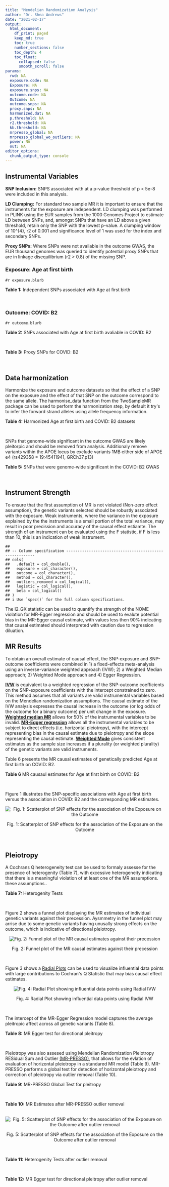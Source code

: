 ```yaml
---
title: "Mendelian Randomization Analysis"
author: "Dr. Shea Andrews"
date: "2021-02-17"
output:
  html_document:
    df_print: paged
    keep_md: true
    toc: true
    number_sections: false
    toc_depth: 4
    toc_float:
      collapsed: false
      smooth_scroll: false
params:
  rwd: NA
  exposure.code: NA
  Exposure: NA
  exposure.snps: NA
  outcome.code: NA
  Outcome: NA
  outcome.snps: NA
  proxy.snps: NA
  harmonized.dat: NA
  p.threshold: NA
  r2.threshold: NA
  kb.threshold: NA
  mrpresso_global: NA
  mrpresso_global_wo_outliers: NA
  power: NA
  out: NA
editor_options:
  chunk_output_type: console
---
```







## Instrumental Variables
**SNP Inclusion:** SNPS associated with at a p-value threshold of p < 5e-8 were included in this analysis.
<br>

**LD Clumping:** For standard two sample MR it is important to ensure that the instruments for the exposure are independent. LD clumping was performed in PLINK using the EUR samples from the 1000 Genomes Project to estimate LD between SNPs, and, amongst SNPs that have an LD above a given threshold, retain only the SNP with the lowest p-value. A clumping window of 10^{4}, r2 of 0.001 and significance level of 1 was used for the index and secondary SNPs.
<br>

**Proxy SNPs:** Where SNPs were not available in the outcome GWAS, the EUR thousand genomes was queried to identify potential proxy SNPs that are in linkage disequilibrium (r2 > 0.8) of the missing SNP.
<br>

### Exposure: Age at first birth
`#r exposure.blurb`
<br>

**Table 1:** Independent SNPs associated with Age at first birth
<div data-pagedtable="false">
  <script data-pagedtable-source type="application/json">
{"columns":[{"label":["SNP"],"name":[1],"type":["chr"],"align":["left"]},{"label":["CHROM"],"name":[2],"type":["dbl"],"align":["right"]},{"label":["POS"],"name":[3],"type":["dbl"],"align":["right"]},{"label":["REF"],"name":[4],"type":["chr"],"align":["left"]},{"label":["ALT"],"name":[5],"type":["chr"],"align":["left"]},{"label":["AF"],"name":[6],"type":["dbl"],"align":["right"]},{"label":["BETA"],"name":[7],"type":["dbl"],"align":["right"]},{"label":["SE"],"name":[8],"type":["dbl"],"align":["right"]},{"label":["Z"],"name":[9],"type":["dbl"],"align":["right"]},{"label":["P"],"name":[10],"type":["dbl"],"align":["right"]},{"label":["N"],"name":[11],"type":["dbl"],"align":["right"]},{"label":["TRAIT"],"name":[12],"type":["chr"],"align":["left"]}],"data":[{"1":"rs12407439","2":"1","3":"22347396","4":"A","5":"G","6":"0.1698","7":"0.0754","8":"0.0138","9":"5.463770","10":"4.367e-08","11":"464846","12":"AFB"},{"1":"rs2906457","2":"1","3":"44338575","4":"A","5":"C","6":"0.7346","7":"0.0649","8":"0.0103","9":"6.300970","10":"2.918e-10","11":"536976","12":"AFB"},{"1":"rs2069278","2":"1","3":"66635371","4":"T","5":"C","6":"0.3209","7":"-0.0576","8":"0.0097","9":"-5.938140","10":"3.131e-09","11":"536977","12":"AFB"},{"1":"rs6677536","2":"1","3":"73837958","4":"C","5":"A","6":"0.6213","7":"0.0553","8":"0.0101","9":"5.475248","10":"3.845e-08","11":"500306","12":"AFB"},{"1":"rs17391694","2":"1","3":"78623626","4":"C","5":"T","6":"0.1441","7":"-0.0830","8":"0.0135","9":"-6.148148","10":"8.148e-10","11":"527694","12":"AFB"},{"1":"rs693691","2":"1","3":"88845494","4":"T","5":"C","6":"0.8630","7":"-0.0770","8":"0.0135","9":"-5.703700","10":"1.262e-08","11":"541020","12":"AFB"},{"1":"rs10752613","2":"1","3":"153760104","4":"T","5":"A","6":"0.3001","7":"-0.0715","8":"0.0102","9":"-7.009804","10":"1.892e-12","11":"511259","12":"AFB"},{"1":"rs7516843","2":"1","3":"210322929","4":"A","5":"G","6":"0.3168","7":"0.0611","8":"0.0097","9":"6.298970","10":"3.118e-10","11":"541020","12":"AFB"},{"1":"rs11887646","2":"2","3":"5891511","4":"A","5":"G","6":"0.2369","7":"0.0707","8":"0.0112","9":"6.312500","10":"2.249e-10","11":"505809","12":"AFB"},{"1":"rs72779695","2":"2","3":"12797853","4":"C","5":"T","6":"0.1222","7":"-0.0849","8":"0.0145","9":"-5.855172","10":"4.872e-09","11":"530568","12":"AFB"},{"1":"rs13420733","2":"2","3":"53007398","4":"T","5":"A","6":"0.3807","7":"0.0595","8":"0.0104","9":"5.721154","10":"1.217e-08","11":"302093","12":"AFB"},{"1":"rs359271","2":"2","3":"60463149","4":"T","5":"C","6":"0.5740","7":"-0.0622","8":"0.0098","9":"-6.346940","10":"1.882e-10","11":"487702","12":"AFB"},{"1":"rs4443016","2":"2","3":"100876628","4":"C","5":"G","6":"0.4962","7":"0.0706","8":"0.0095","9":"7.431580","10":"1.018e-13","11":"499880","12":"AFB"},{"1":"rs13413037","2":"2","3":"104181649","4":"A","5":"G","6":"0.5188","7":"-0.0577","8":"0.0097","9":"-5.948450","10":"2.298e-09","11":"487702","12":"AFB"},{"1":"rs80153284","2":"2","3":"156465747","4":"C","5":"A","6":"0.0299","7":"0.2314","8":"0.0411","9":"5.630170","10":"1.737e-08","11":"514480","12":"AFB"},{"1":"rs112282597","2":"2","3":"166250414","4":"A","5":"G","6":"0.2455","7":"0.0631","8":"0.0112","9":"5.633930","10":"1.572e-08","11":"500306","12":"AFB"},{"1":"rs1430901","2":"3","3":"17966157","4":"A","5":"G","6":"0.4556","7":"0.0562","8":"0.0093","9":"6.043010","10":"1.331e-09","11":"530568","12":"AFB"},{"1":"rs112512729","2":"3","3":"24905460","4":"T","5":"G","6":"0.0886","7":"0.0965","8":"0.0175","9":"5.514290","10":"3.503e-08","11":"530568","12":"AFB"},{"1":"rs13319205","2":"3","3":"47800216","4":"T","5":"A","6":"0.2921","7":"-0.0646","8":"0.0106","9":"-6.094340","10":"9.852e-10","11":"499880","12":"AFB"},{"1":"rs9838987","2":"3","3":"49916044","4":"A","5":"G","6":"0.4961","7":"-0.1175","8":"0.0098","9":"-11.989800","10":"5.548e-33","11":"487702","12":"AFB"},{"1":"rs11915934","2":"3","3":"74883069","4":"A","5":"G","6":"0.8172","7":"-0.0730","8":"0.0122","9":"-5.983610","10":"2.252e-09","11":"510334","12":"AFB"},{"1":"rs62254215","2":"3","3":"84642928","4":"G","5":"A","6":"0.4167","7":"0.0565","8":"0.0099","9":"5.707071","10":"1.083e-08","11":"487702","12":"AFB"},{"1":"rs62261746","2":"3","3":"85958954","4":"C","5":"G","6":"0.3083","7":"0.0576","8":"0.0104","9":"5.538460","10":"2.854e-08","11":"512484","12":"AFB"},{"1":"rs9818010","2":"3","3":"132558241","4":"G","5":"T","6":"0.2823","7":"0.0630","8":"0.0102","9":"6.176471","10":"5.626e-10","11":"532196","12":"AFB"},{"1":"rs2530597","2":"4","3":"3272930","4":"C","5":"G","6":"0.3868","7":"-0.0549","8":"0.0097","9":"-5.659790","10":"1.703e-08","11":"499880","12":"AFB"},{"1":"rs61750814","2":"4","3":"77053834","4":"T","5":"C","6":"0.1634","7":"-0.0796","8":"0.0129","9":"-6.170540","10":"6.321e-10","11":"524858","12":"AFB"},{"1":"rs17314804","2":"4","3":"140946828","4":"C","5":"T","6":"0.3567","7":"0.0662","8":"0.0095","9":"6.968421","10":"2.666e-12","11":"536237","12":"AFB"},{"1":"rs33920398","2":"5","3":"24900760","4":"T","5":"C","6":"0.2768","7":"-0.0573","8":"0.0104","9":"-5.509620","10":"3.926e-08","11":"530568","12":"AFB"},{"1":"rs2178487","2":"5","3":"30843788","4":"T","5":"A","6":"0.5465","7":"-0.0540","8":"0.0098","9":"-5.510204","10":"3.368e-08","11":"487702","12":"AFB"},{"1":"rs10941692","2":"5","3":"45099778","4":"T","5":"C","6":"0.2013","7":"0.0702","8":"0.0114","9":"6.157890","10":"8.844e-10","11":"541949","12":"AFB"},{"1":"rs11242222","2":"5","3":"133875033","4":"A","5":"G","6":"0.2106","7":"0.0686","8":"0.0122","9":"5.622950","10":"1.673e-08","11":"483177","12":"AFB"},{"1":"rs11167753","2":"5","3":"140989410","4":"T","5":"C","6":"0.2887","7":"-0.0574","8":"0.0100","9":"-5.740000","10":"1.042e-08","11":"538858","12":"AFB"},{"1":"rs6923535","2":"6","3":"19859654","4":"G","5":"A","6":"0.4443","7":"-0.0520","8":"0.0093","9":"-5.591398","10":"2.124e-08","11":"530568","12":"AFB"},{"1":"rs34137317","2":"6","3":"31604894","4":"C","5":"T","6":"0.0277","7":"0.2473","8":"0.0400","9":"6.182500","10":"6.153e-10","11":"468917","12":"AFB"},{"1":"rs6908444","2":"6","3":"63749513","4":"G","5":"A","6":"0.6388","7":"-0.0558","8":"0.0102","9":"-5.470588","10":"4.510e-08","11":"481796","12":"AFB"},{"1":"rs9401333","2":"6","3":"98353935","4":"A","5":"C","6":"0.6130","7":"-0.0705","8":"0.0101","9":"-6.980200","10":"3.236e-12","11":"487702","12":"AFB"},{"1":"rs2347867","2":"6","3":"152229850","4":"G","5":"A","6":"0.6351","7":"0.0818","8":"0.0095","9":"8.610526","10":"5.035e-18","11":"536239","12":"AFB"},{"1":"rs55988458","2":"7","3":"2059761","4":"G","5":"A","6":"0.1913","7":"0.0726","8":"0.0119","9":"6.100840","10":"1.162e-09","11":"530568","12":"AFB"},{"1":"rs1464534","2":"7","3":"3505092","4":"C","5":"G","6":"0.7035","7":"0.0606","8":"0.0099","9":"6.121210","10":"1.004e-09","11":"541020","12":"AFB"},{"1":"rs17731405","2":"7","3":"49854560","4":"A","5":"G","6":"0.1536","7":"-0.0735","8":"0.0129","9":"-5.697670","10":"1.211e-08","11":"537447","12":"AFB"},{"1":"rs78928669","2":"7","3":"71782460","4":"A","5":"G","6":"0.0447","7":"0.1420","8":"0.0259","9":"5.482630","10":"4.216e-08","11":"529196","12":"AFB"},{"1":"rs1859100","2":"7","3":"114194615","4":"T","5":"G","6":"0.5986","7":"-0.0539","8":"0.0094","9":"-5.734040","10":"1.078e-08","11":"529578","12":"AFB"},{"1":"rs113247159","2":"7","3":"140182514","4":"T","5":"C","6":"0.3039","7":"0.0641","8":"0.0115","9":"5.573910","10":"2.680e-08","11":"461215","12":"AFB"},{"1":"rs11249939","2":"8","3":"9556500","4":"G","5":"A","6":"0.6107","7":"0.0633","8":"0.0099","9":"6.393939","10":"1.559e-10","11":"499880","12":"AFB"},{"1":"rs11774212","2":"8","3":"145686505","4":"C","5":"T","6":"0.5215","7":"0.0551","8":"0.0096","9":"5.739583","10":"1.076e-08","11":"490500","12":"AFB"},{"1":"rs10962552","2":"9","3":"16723742","4":"C","5":"T","6":"0.1693","7":"-0.0707","8":"0.0128","9":"-5.523438","10":"3.118e-08","11":"531520","12":"AFB"},{"1":"rs1590949","2":"9","3":"23360417","4":"C","5":"G","6":"0.4081","7":"0.0583","8":"0.0095","9":"6.136840","10":"8.237e-10","11":"530568","12":"AFB"},{"1":"rs112535944","2":"9","3":"140278206","4":"C","5":"A","6":"0.1285","7":"-0.0893","8":"0.0163","9":"-5.478528","10":"4.453e-08","11":"437423","12":"AFB"},{"1":"rs10786831","2":"10","3":"106614571","4":"A","5":"G","6":"0.5976","7":"0.0519","8":"0.0092","9":"5.641300","10":"1.676e-08","11":"541949","12":"AFB"},{"1":"rs6585429","2":"10","3":"118893231","4":"A","5":"G","6":"0.8123","7":"0.0840","8":"0.0124","9":"6.774190","10":"1.083e-11","11":"509779","12":"AFB"},{"1":"rs4244533","2":"11","3":"28008972","4":"G","5":"A","6":"0.7988","7":"-0.0719","8":"0.0119","9":"-6.042017","10":"1.330e-09","11":"500807","12":"AFB"},{"1":"rs1702877","2":"12","3":"56427808","4":"C","5":"T","6":"0.3383","7":"0.0602","8":"0.0098","9":"6.142857","10":"8.224e-10","11":"530568","12":"AFB"},{"1":"rs7958796","2":"12","3":"84043145","4":"A","5":"T","6":"0.6313","7":"-0.0676","8":"0.0101","9":"-6.693070","10":"2.146e-11","11":"487702","12":"AFB"},{"1":"rs12815613","2":"12","3":"121407256","4":"A","5":"G","6":"0.3347","7":"0.0564","8":"0.0097","9":"5.814430","10":"5.748e-09","11":"536978","12":"AFB"},{"1":"rs9540715","2":"13","3":"66913378","4":"C","5":"A","6":"0.4645","7":"0.0588","8":"0.0100","9":"5.880000","10":"4.737e-09","11":"475546","12":"AFB"},{"1":"rs6574018","2":"14","3":"72213258","4":"G","5":"T","6":"0.3623","7":"0.0556","8":"0.0100","9":"5.560000","10":"2.420e-08","11":"499879","12":"AFB"},{"1":"rs72704712","2":"14","3":"103312965","4":"T","5":"G","6":"0.1692","7":"-0.0879","8":"0.0133","9":"-6.609020","10":"4.558e-11","11":"476940","12":"AFB"},{"1":"rs8030494","2":"15","3":"74092777","4":"C","5":"A","6":"0.6060","7":"0.0545","8":"0.0096","9":"5.677083","10":"1.302e-08","11":"511260","12":"AFB"},{"1":"rs57432042","2":"17","3":"29241038","4":"T","5":"C","6":"0.1018","7":"0.0905","8":"0.0165","9":"5.484850","10":"4.572e-08","11":"499880","12":"AFB"},{"1":"rs10445366","2":"17","3":"43932797","4":"G","5":"C","6":"0.1843","7":"-0.0886","8":"0.0136","9":"-6.514706","10":"6.687e-11","11":"453938","12":"AFB"},{"1":"rs7359501","2":"17","3":"56641200","4":"C","5":"T","6":"0.4091","7":"0.0565","8":"0.0094","9":"6.010638","10":"1.817e-09","11":"530568","12":"AFB"},{"1":"rs60222682","2":"18","3":"36510587","4":"C","5":"T","6":"0.2037","7":"-0.0646","8":"0.0117","9":"-5.521368","10":"3.506e-08","11":"530568","12":"AFB"},{"1":"rs590076","2":"18","3":"53260732","4":"G","5":"A","6":"0.3505","7":"-0.0553","8":"0.0095","9":"-5.821053","10":"5.781e-09","11":"536239","12":"AFB"},{"1":"rs11081529","2":"18","3":"75902735","4":"T","5":"C","6":"0.3072","7":"-0.0595","8":"0.0099","9":"-6.010100","10":"1.813e-09","11":"541022","12":"AFB"},{"1":"rs8110682","2":"19","3":"13285293","4":"T","5":"C","6":"0.3652","7":"0.0695","8":"0.0110","9":"6.318180","10":"2.593e-10","11":"457959","12":"AFB"},{"1":"rs293566","2":"20","3":"31097877","4":"T","5":"C","6":"0.3528","7":"-0.0694","8":"0.0099","9":"-7.010100","10":"2.182e-12","11":"505549","12":"AFB"},{"1":"rs2253763","2":"21","3":"46642764","4":"T","5":"C","6":"0.5999","7":"-0.0534","8":"0.0098","9":"-5.448980","10":"4.582e-08","11":"494963","12":"AFB"},{"1":"rs5763436","2":"22","3":"30121577","4":"A","5":"T","6":"0.4098","7":"-0.0542","8":"0.0097","9":"-5.587630","10":"1.936e-08","11":"492248","12":"AFB"}],"options":{"columns":{"min":{},"max":[10]},"rows":{"min":[10],"max":[10]},"pages":{}}}
  </script>
</div>
<br>

### Outcome: COVID: B2
`#r outcome.blurb`
<br>

**Table 2:** SNPs associated with Age at first birth avaliable in COVID: B2
<div data-pagedtable="false">
  <script data-pagedtable-source type="application/json">
{"columns":[{"label":["SNP"],"name":[1],"type":["chr"],"align":["left"]},{"label":["CHROM"],"name":[2],"type":["dbl"],"align":["right"]},{"label":["POS"],"name":[3],"type":["dbl"],"align":["right"]},{"label":["REF"],"name":[4],"type":["chr"],"align":["left"]},{"label":["ALT"],"name":[5],"type":["chr"],"align":["left"]},{"label":["AF"],"name":[6],"type":["dbl"],"align":["right"]},{"label":["BETA"],"name":[7],"type":["dbl"],"align":["right"]},{"label":["SE"],"name":[8],"type":["dbl"],"align":["right"]},{"label":["Z"],"name":[9],"type":["dbl"],"align":["right"]},{"label":["P"],"name":[10],"type":["dbl"],"align":["right"]},{"label":["N"],"name":[11],"type":["dbl"],"align":["right"]},{"label":["TRAIT"],"name":[12],"type":["chr"],"align":["left"]}],"data":[{"1":"rs2906457","2":"1","3":"44338575","4":"A","5":"C","6":"0.73190","7":"-0.03159700","8":"0.020743","9":"-1.52326086","10":"0.1277000","11":"1884421","12":"COVID_B2__EUR"},{"1":"rs2069278","2":"1","3":"66635371","4":"T","5":"C","6":"0.32770","7":"0.00854910","8":"0.019284","9":"0.44332607","10":"0.6575000","11":"1884421","12":"COVID_B2__EUR"},{"1":"rs17391694","2":"1","3":"78623626","4":"C","5":"T","6":"0.12930","7":"0.09111000","8":"0.027062","9":"3.36671347","10":"0.0007606","11":"1887658","12":"COVID_B2__EUR"},{"1":"rs693691","2":"1","3":"88845494","4":"T","5":"C","6":"0.86680","7":"0.02252100","8":"0.028895","9":"0.77940820","10":"0.4357000","11":"1877602","12":"COVID_B2__EUR"},{"1":"rs10752613","2":"1","3":"153760104","4":"T","5":"A","6":"0.30220","7":"-0.00403370","8":"0.021742","9":"-0.18552571","10":"0.8528000","11":"1874365","12":"COVID_B2__EUR"},{"1":"rs7516843","2":"1","3":"210322929","4":"A","5":"G","6":"0.33640","7":"-0.02325700","8":"0.019628","9":"-1.18488893","10":"0.2361000","11":"1885042","12":"COVID_B2__EUR"},{"1":"rs11887646","2":"2","3":"5891511","4":"A","5":"G","6":"0.23140","7":"-0.00338020","8":"0.023503","9":"-0.14381994","10":"0.8856000","11":"1874365","12":"COVID_B2__EUR"},{"1":"rs72779695","2":"2","3":"12797853","4":"C","5":"T","6":"0.10680","7":"0.00851660","8":"0.030521","9":"0.27904066","10":"0.7802000","11":"1876981","12":"COVID_B2__EUR"},{"1":"rs359271","2":"2","3":"60463149","4":"T","5":"C","6":"0.57230","7":"0.01219300","8":"0.020935","9":"0.58242178","10":"0.5603000","11":"1870811","12":"COVID_B2__EUR"},{"1":"rs4443016","2":"2","3":"100876628","4":"C","5":"G","6":"0.50080","7":"-0.01897500","8":"0.019313","9":"-0.98249883","10":"0.3259000","11":"1876989","12":"COVID_B2__EUR"},{"1":"rs13413037","2":"2","3":"104181649","4":"A","5":"G","6":"0.52250","7":"0.01242100","8":"0.020572","9":"0.60378184","10":"0.5460000","11":"1871424","12":"COVID_B2__EUR"},{"1":"rs80153284","2":"2","3":"156465747","4":"C","5":"A","6":"0.01830","7":"0.02053000","8":"0.071760","9":"0.28609253","10":"0.7748000","11":"1882855","12":"COVID_B2__EUR"},{"1":"rs112282597","2":"2","3":"166250414","4":"A","5":"G","6":"0.24350","7":"-0.06559400","8":"0.023798","9":"-2.75628204","10":"0.0058460","11":"1438900","12":"COVID_B2__EUR"},{"1":"rs1430901","2":"3","3":"17966157","4":"A","5":"G","6":"0.45980","7":"-0.00414520","8":"0.019865","9":"-0.20866851","10":"0.8347000","11":"1874986","12":"COVID_B2__EUR"},{"1":"rs112512729","2":"3","3":"24905460","4":"T","5":"G","6":"0.07180","7":"-0.00148650","8":"0.041120","9":"-0.03615029","10":"0.9712000","11":"1876981","12":"COVID_B2__EUR"},{"1":"rs13319205","2":"3","3":"47800216","4":"T","5":"A","6":"0.27300","7":"-0.01566100","8":"0.021926","9":"-0.71426617","10":"0.4751000","11":"1599968","12":"COVID_B2__EUR"},{"1":"rs9838987","2":"3","3":"49916044","4":"A","5":"G","6":"0.49670","7":"0.04030400","8":"0.019841","9":"2.03134923","10":"0.0422200","11":"1874040","12":"COVID_B2__EUR"},{"1":"rs11915934","2":"3","3":"74883069","4":"A","5":"G","6":"0.81910","7":"-0.00382870","8":"0.026313","9":"-0.14550602","10":"0.8843000","11":"1583455","12":"COVID_B2__EUR"},{"1":"rs62254215","2":"3","3":"84642928","4":"G","5":"A","6":"0.40660","7":"-0.00993240","8":"0.020210","9":"-0.49145967","10":"0.6231000","11":"1874040","12":"COVID_B2__EUR"},{"1":"rs62261746","2":"3","3":"85958954","4":"C","5":"G","6":"0.30580","7":"-0.02430800","8":"0.022376","9":"-1.08634251","10":"0.2773000","11":"1677936","12":"COVID_B2__EUR"},{"1":"rs9818010","2":"3","3":"132558241","4":"G","5":"T","6":"0.29500","7":"-0.00300290","8":"0.018880","9":"-0.15905191","10":"0.8736000","11":"1887658","12":"COVID_B2__EUR"},{"1":"rs2530597","2":"4","3":"3272930","4":"C","5":"G","6":"0.38460","7":"-0.00407820","8":"0.017984","9":"-0.22676824","10":"0.8206000","11":"1887037","12":"COVID_B2__EUR"},{"1":"rs61750814","2":"4","3":"77053834","4":"T","5":"C","6":"0.15550","7":"0.03285300","8":"0.023334","9":"1.40794549","10":"0.1591000","11":"1887658","12":"COVID_B2__EUR"},{"1":"rs17314804","2":"4","3":"140946828","4":"C","5":"T","6":"0.35180","7":"-0.01113800","8":"0.018240","9":"-0.61063596","10":"0.5414000","11":"1887658","12":"COVID_B2__EUR"},{"1":"rs33920398","2":"5","3":"24900760","4":"T","5":"C","6":"0.27000","7":"0.00698660","8":"0.021800","9":"0.32048624","10":"0.7486000","11":"1876981","12":"COVID_B2__EUR"},{"1":"rs2178487","2":"5","3":"30843788","4":"T","5":"A","6":"0.54840","7":"-0.03288700","8":"0.020126","9":"-1.63405545","10":"0.1022000","11":"1599629","12":"COVID_B2__EUR"},{"1":"rs10941692","2":"5","3":"45099778","4":"T","5":"C","6":"0.19630","7":"-0.00724190","8":"0.023285","9":"-0.31101138","10":"0.7558000","11":"1204013","12":"COVID_B2__EUR"},{"1":"rs11242222","2":"5","3":"133875033","4":"A","5":"G","6":"0.22410","7":"-0.02288700","8":"0.024145","9":"-0.94789812","10":"0.3432000","11":"1874040","12":"COVID_B2__EUR"},{"1":"rs11167753","2":"5","3":"140989410","4":"T","5":"C","6":"0.27960","7":"-0.00918730","8":"0.019667","9":"-0.46714293","10":"0.6404000","11":"1887658","12":"COVID_B2__EUR"},{"1":"rs6923535","2":"6","3":"19859654","4":"G","5":"A","6":"0.43530","7":"0.00244780","8":"0.018013","9":"0.13589075","10":"0.8919000","11":"1885042","12":"COVID_B2__EUR"},{"1":"rs34137317","2":"6","3":"31604894","4":"C","5":"T","6":"0.01910","7":"-0.14733000","8":"0.076438","9":"-1.92744446","10":"0.0539200","11":"1878411","12":"COVID_B2__EUR"},{"1":"rs6908444","2":"6","3":"63749513","4":"G","5":"A","6":"0.63580","7":"0.01207600","8":"0.018844","9":"0.64084059","10":"0.5216000","11":"1687992","12":"COVID_B2__EUR"},{"1":"rs9401333","2":"6","3":"98353935","4":"A","5":"C","6":"0.63690","7":"0.00907250","8":"0.020474","9":"0.44312299","10":"0.6577000","11":"1874040","12":"COVID_B2__EUR"},{"1":"rs2347867","2":"6","3":"152229850","4":"G","5":"A","6":"0.64660","7":"-0.00814970","8":"0.019161","9":"-0.42532749","10":"0.6706000","11":"1206629","12":"COVID_B2__EUR"},{"1":"rs55988458","2":"7","3":"2059761","4":"G","5":"A","6":"0.20870","7":"0.00951720","8":"0.021395","9":"0.44483290","10":"0.6564000","11":"1887658","12":"COVID_B2__EUR"},{"1":"rs1464534","2":"7","3":"3505092","4":"C","5":"G","6":"0.71540","7":"0.01194000","8":"0.022436","9":"0.53218042","10":"0.5946000","11":"1874365","12":"COVID_B2__EUR"},{"1":"rs17731405","2":"7","3":"49854560","4":"A","5":"G","6":"0.14770","7":"-0.02129500","8":"0.028357","9":"-0.75096096","10":"0.4527000","11":"1874365","12":"COVID_B2__EUR"},{"1":"rs78928669","2":"7","3":"71782460","4":"A","5":"G","6":"0.04626","7":"-0.06254800","8":"0.051633","9":"-1.21139581","10":"0.2257000","11":"1885042","12":"COVID_B2__EUR"},{"1":"rs1859100","2":"7","3":"114194615","4":"T","5":"G","6":"0.58640","7":"0.01341800","8":"0.019665","9":"0.68232901","10":"0.4950000","11":"1876981","12":"COVID_B2__EUR"},{"1":"rs113247159","2":"7","3":"140182514","4":"T","5":"C","6":"0.30610","7":"0.00059417","8":"0.024114","9":"0.02464004","10":"0.9803000","11":"1854637","12":"COVID_B2__EUR"},{"1":"rs11249939","2":"8","3":"9556500","4":"G","5":"A","6":"0.61230","7":"0.01092500","8":"0.018388","9":"0.59413748","10":"0.5524000","11":"1885042","12":"COVID_B2__EUR"},{"1":"rs11774212","2":"8","3":"145686505","4":"C","5":"T","6":"0.52340","7":"-0.00355820","8":"0.019469","9":"-0.18276234","10":"0.8550000","11":"1860008","12":"COVID_B2__EUR"},{"1":"rs10962552","2":"9","3":"16723742","4":"C","5":"T","6":"0.16820","7":"0.00394430","8":"0.025474","9":"0.15483630","10":"0.8770000","11":"1876981","12":"COVID_B2__EUR"},{"1":"rs1590949","2":"9","3":"23360417","4":"C","5":"G","6":"0.40860","7":"-0.00355230","8":"0.017754","9":"-0.20008449","10":"0.8414000","11":"1887658","12":"COVID_B2__EUR"},{"1":"rs112535944","2":"9","3":"140278206","4":"C","5":"A","6":"0.13430","7":"-0.00135000","8":"0.028256","9":"-0.04777746","10":"0.9619000","11":"1887658","12":"COVID_B2__EUR"},{"1":"rs10786831","2":"10","3":"106614571","4":"A","5":"G","6":"0.61330","7":"-0.00485070","8":"0.017771","9":"-0.27295594","10":"0.7849000","11":"1887658","12":"COVID_B2__EUR"},{"1":"rs6585429","2":"10","3":"118893231","4":"A","5":"G","6":"0.81400","7":"-0.01160600","8":"0.028220","9":"-0.41126860","10":"0.6809000","11":"1175129","12":"COVID_B2__EUR"},{"1":"rs4244533","2":"11","3":"28008972","4":"G","5":"A","6":"0.80720","7":"0.00120720","8":"0.022287","9":"0.05416611","10":"0.9568000","11":"1885042","12":"COVID_B2__EUR"},{"1":"rs1702877","2":"12","3":"56427808","4":"C","5":"T","6":"0.32730","7":"-0.01816500","8":"0.020490","9":"-0.88653001","10":"0.3753000","11":"1877602","12":"COVID_B2__EUR"},{"1":"rs7958796","2":"12","3":"84043145","4":"A","5":"T","6":"0.62260","7":"0.06308900","8":"0.021653","9":"2.91363783","10":"0.0035720","11":"1870811","12":"COVID_B2__EUR"},{"1":"rs12815613","2":"12","3":"121407256","4":"A","5":"G","6":"0.32910","7":"0.02960900","8":"0.018673","9":"1.58565844","10":"0.1128000","11":"1887658","12":"COVID_B2__EUR"},{"1":"rs6574018","2":"14","3":"72213258","4":"G","5":"T","6":"0.36500","7":"0.00195020","8":"0.020619","9":"0.09458267","10":"0.9246000","11":"1876981","12":"COVID_B2__EUR"},{"1":"rs72704712","2":"14","3":"103312965","4":"T","5":"G","6":"0.16720","7":"0.07008700","8":"0.026657","9":"2.62921559","10":"0.0085570","11":"1439846","12":"COVID_B2__EUR"},{"1":"rs8030494","2":"15","3":"74092777","4":"C","5":"A","6":"0.60730","7":"0.01016800","8":"0.020023","9":"0.50781601","10":"0.6116000","11":"1602570","12":"COVID_B2__EUR"},{"1":"rs57432042","2":"17","3":"29241038","4":"T","5":"C","6":"0.08845","7":"-0.07960600","8":"0.035392","9":"-2.24926537","10":"0.0244900","11":"1874365","12":"COVID_B2__EUR"},{"1":"rs10445366","2":"17","3":"43932797","4":"G","5":"C","6":"0.15650","7":"-0.07910300","8":"0.026132","9":"-3.02705495","10":"0.0024690","11":"1874040","12":"COVID_B2__EUR"},{"1":"rs7359501","2":"17","3":"56641200","4":"C","5":"T","6":"0.40950","7":"-0.03905900","8":"0.018049","9":"-2.16405341","10":"0.0304600","11":"1648947","12":"COVID_B2__EUR"},{"1":"rs60222682","2":"18","3":"36510587","4":"C","5":"T","6":"0.21020","7":"-0.03530700","8":"0.024194","9":"-1.45932876","10":"0.1445000","11":"1876981","12":"COVID_B2__EUR"},{"1":"rs590076","2":"18","3":"53260732","4":"G","5":"A","6":"0.35180","7":"0.00883030","8":"0.018414","9":"0.47954274","10":"0.6316000","11":"1886424","12":"COVID_B2__EUR"},{"1":"rs11081529","2":"18","3":"75902735","4":"T","5":"C","6":"0.29710","7":"0.01416400","8":"0.022068","9":"0.64183433","10":"0.5210000","11":"1876981","12":"COVID_B2__EUR"},{"1":"rs8110682","2":"19","3":"13285293","4":"T","5":"C","6":"0.34940","7":"0.00044250","8":"0.022084","9":"0.02003713","10":"0.9840000","11":"1856771","12":"COVID_B2__EUR"},{"1":"rs293566","2":"20","3":"31097877","4":"T","5":"C","6":"0.37150","7":"0.03820600","8":"0.020682","9":"1.84730684","10":"0.0647100","11":"1876981","12":"COVID_B2__EUR"},{"1":"rs2253763","2":"21","3":"46642764","4":"T","5":"C","6":"0.61200","7":"0.01041500","8":"0.021841","9":"0.47685546","10":"0.6335000","11":"1193336","12":"COVID_B2__EUR"},{"1":"rs5763436","2":"22","3":"30121577","4":"A","5":"T","6":"0.39160","7":"0.01229900","8":"0.020816","9":"0.59084358","10":"0.5546000","11":"1677323","12":"COVID_B2__EUR"},{"1":"rs12407439","2":"NA","3":"NA","4":"NA","5":"NA","6":"NA","7":"NA","8":"NA","9":"NA","10":"NA","11":"NA","12":"NA"},{"1":"rs6677536","2":"NA","3":"NA","4":"NA","5":"NA","6":"NA","7":"NA","8":"NA","9":"NA","10":"NA","11":"NA","12":"NA"},{"1":"rs13420733","2":"NA","3":"NA","4":"NA","5":"NA","6":"NA","7":"NA","8":"NA","9":"NA","10":"NA","11":"NA","12":"NA"},{"1":"rs9540715","2":"NA","3":"NA","4":"NA","5":"NA","6":"NA","7":"NA","8":"NA","9":"NA","10":"NA","11":"NA","12":"NA"}],"options":{"columns":{"min":{},"max":[10]},"rows":{"min":[10],"max":[10]},"pages":{}}}
  </script>
</div>
<br>

**Table 3:** Proxy SNPs for COVID: B2
<div data-pagedtable="false">
  <script data-pagedtable-source type="application/json">
{"columns":[{"label":["target_snp"],"name":[1],"type":["chr"],"align":["left"]},{"label":["proxy_snp"],"name":[2],"type":["chr"],"align":["left"]},{"label":["ld.r2"],"name":[3],"type":["dbl"],"align":["right"]},{"label":["Dprime"],"name":[4],"type":["dbl"],"align":["right"]},{"label":["PHASE"],"name":[5],"type":["chr"],"align":["left"]},{"label":["X12"],"name":[6],"type":["lgl"],"align":["right"]},{"label":["CHROM"],"name":[7],"type":["dbl"],"align":["right"]},{"label":["POS"],"name":[8],"type":["dbl"],"align":["right"]},{"label":["REF.proxy"],"name":[9],"type":["chr"],"align":["left"]},{"label":["ALT.proxy"],"name":[10],"type":["chr"],"align":["left"]},{"label":["AF"],"name":[11],"type":["dbl"],"align":["right"]},{"label":["BETA"],"name":[12],"type":["dbl"],"align":["right"]},{"label":["SE"],"name":[13],"type":["dbl"],"align":["right"]},{"label":["Z"],"name":[14],"type":["dbl"],"align":["right"]},{"label":["P"],"name":[15],"type":["dbl"],"align":["right"]},{"label":["N"],"name":[16],"type":["dbl"],"align":["right"]},{"label":["TRAIT"],"name":[17],"type":["chr"],"align":["left"]},{"label":["ref"],"name":[18],"type":["chr"],"align":["left"]},{"label":["ref.proxy"],"name":[19],"type":["chr"],"align":["left"]},{"label":["alt"],"name":[20],"type":["chr"],"align":["left"]},{"label":["alt.proxy"],"name":[21],"type":["chr"],"align":["left"]},{"label":["ALT"],"name":[22],"type":["chr"],"align":["left"]},{"label":["REF"],"name":[23],"type":["chr"],"align":["left"]},{"label":["proxy.outcome"],"name":[24],"type":["lgl"],"align":["right"]}],"data":[{"1":"rs12407439","2":"rs10917119","3":"0.910227","4":"1","5":"GA/AG","6":"NA","7":"1","8":"22348409","9":"G","10":"A","11":"0.1652","12":"0.0852900","13":"0.027549","14":"3.0959381","15":"0.001962","16":"1876981","17":"COVID_B2__EUR","18":"G","19":"A","20":"A","21":"G","22":"G","23":"A","24":"TRUE"},{"1":"rs6677536","2":"rs10749820","3":"1.000000","4":"1","5":"CC/AG","6":"NA","7":"1","8":"73812598","9":"C","10":"G","11":"0.6121","12":"-0.0374660","13":"0.018264","14":"-2.0513579","15":"0.040230","16":"1884429","17":"COVID_B2__EUR","18":"C","19":"C","20":"A","21":"G","22":"A","23":"C","24":"TRUE"},{"1":"rs13420733","2":"rs12995305","3":"0.995641","4":"1","5":"AT/TC","6":"NA","7":"2","8":"52996460","9":"C","10":"T","11":"0.3503","12":"-0.0048384","13":"0.018563","14":"-0.2606475","15":"0.794400","16":"1884429","17":"COVID_B2__EUR","18":"A","19":"T","20":"T","21":"C","22":"A","23":"T","24":"TRUE"},{"1":"rs9540715","2":"rs1334398","3":"0.846074","4":"1","5":"AT/CC","6":"NA","7":"13","8":"66930599","9":"T","10":"C","11":"0.4801","12":"-0.0242480","13":"0.020757","14":"-1.1681842","15":"0.242700","16":"1874373","17":"COVID_B2__EUR","18":"A","19":"T","20":"C","21":"C","22":"C","23":"A","24":"TRUE"}],"options":{"columns":{"min":{},"max":[10]},"rows":{"min":[10],"max":[10]},"pages":{}}}
  </script>
</div>
<br>

## Data harmonization
Harmonize the exposure and outcome datasets so that the effect of a SNP on the exposure and the effect of that SNP on the outcome correspond to the same allele. The harmonise_data function from the TwoSampleMR package can be used to perform the harmonization step, by default it try's to infer the forward strand alleles using allele frequency information.
<br>

**Table 4:** Harmonized Age at first birth and COVID: B2 datasets
<div data-pagedtable="false">
  <script data-pagedtable-source type="application/json">
{"columns":[{"label":["SNP"],"name":[1],"type":["chr"],"align":["left"]},{"label":["effect_allele.exposure"],"name":[2],"type":["chr"],"align":["left"]},{"label":["other_allele.exposure"],"name":[3],"type":["chr"],"align":["left"]},{"label":["effect_allele.outcome"],"name":[4],"type":["chr"],"align":["left"]},{"label":["other_allele.outcome"],"name":[5],"type":["chr"],"align":["left"]},{"label":["beta.exposure"],"name":[6],"type":["dbl"],"align":["right"]},{"label":["beta.outcome"],"name":[7],"type":["dbl"],"align":["right"]},{"label":["eaf.exposure"],"name":[8],"type":["dbl"],"align":["right"]},{"label":["eaf.outcome"],"name":[9],"type":["dbl"],"align":["right"]},{"label":["remove"],"name":[10],"type":["lgl"],"align":["right"]},{"label":["palindromic"],"name":[11],"type":["lgl"],"align":["right"]},{"label":["ambiguous"],"name":[12],"type":["lgl"],"align":["right"]},{"label":["id.outcome"],"name":[13],"type":["chr"],"align":["left"]},{"label":["chr.outcome"],"name":[14],"type":["dbl"],"align":["right"]},{"label":["pos.outcome"],"name":[15],"type":["dbl"],"align":["right"]},{"label":["se.outcome"],"name":[16],"type":["dbl"],"align":["right"]},{"label":["z.outcome"],"name":[17],"type":["dbl"],"align":["right"]},{"label":["pval.outcome"],"name":[18],"type":["dbl"],"align":["right"]},{"label":["samplesize.outcome"],"name":[19],"type":["dbl"],"align":["right"]},{"label":["outcome"],"name":[20],"type":["chr"],"align":["left"]},{"label":["mr_keep.outcome"],"name":[21],"type":["lgl"],"align":["right"]},{"label":["pval_origin.outcome"],"name":[22],"type":["chr"],"align":["left"]},{"label":["chr.exposure"],"name":[23],"type":["dbl"],"align":["right"]},{"label":["pos.exposure"],"name":[24],"type":["dbl"],"align":["right"]},{"label":["se.exposure"],"name":[25],"type":["dbl"],"align":["right"]},{"label":["z.exposure"],"name":[26],"type":["dbl"],"align":["right"]},{"label":["pval.exposure"],"name":[27],"type":["dbl"],"align":["right"]},{"label":["samplesize.exposure"],"name":[28],"type":["dbl"],"align":["right"]},{"label":["exposure"],"name":[29],"type":["chr"],"align":["left"]},{"label":["mr_keep.exposure"],"name":[30],"type":["lgl"],"align":["right"]},{"label":["pval_origin.exposure"],"name":[31],"type":["chr"],"align":["left"]},{"label":["id.exposure"],"name":[32],"type":["chr"],"align":["left"]},{"label":["action"],"name":[33],"type":["dbl"],"align":["right"]},{"label":["mr_keep"],"name":[34],"type":["lgl"],"align":["right"]},{"label":["pt"],"name":[35],"type":["dbl"],"align":["right"]},{"label":["pleitropy_keep"],"name":[36],"type":["lgl"],"align":["right"]},{"label":["mrpresso_RSSobs"],"name":[37],"type":["dbl"],"align":["right"]},{"label":["mrpresso_pval"],"name":[38],"type":["dbl"],"align":["right"]},{"label":["mrpresso_keep"],"name":[39],"type":["lgl"],"align":["right"]}],"data":[{"1":"rs10445366","2":"C","3":"G","4":"C","5":"G","6":"-0.0886","7":"-0.07910300","8":"0.1843","9":"0.15650","10":"FALSE","11":"TRUE","12":"FALSE","13":"SPjUWS","14":"17","15":"43932797","16":"0.026132","17":"-3.02705495","18":"0.0024690","19":"1874040","20":"covidhgi2020B2v5alleur","21":"TRUE","22":"reported","23":"17","24":"43932797","25":"0.0136","26":"-6.514706","27":"6.687e-11","28":"453938","29":"Mills2021afb","30":"TRUE","31":"reported","32":"ZSGuDQ","33":"2","34":"TRUE","35":"5e-08","36":"TRUE","37":"8.792758e-03","38":"0.0264","39":"FALSE"},{"1":"rs10752613","2":"A","3":"T","4":"A","5":"T","6":"-0.0715","7":"-0.00403370","8":"0.3001","9":"0.30220","10":"FALSE","11":"TRUE","12":"FALSE","13":"SPjUWS","14":"1","15":"153760104","16":"0.021742","17":"-0.18552571","18":"0.8528000","19":"1874365","20":"covidhgi2020B2v5alleur","21":"TRUE","22":"reported","23":"1","24":"153760104","25":"0.0102","26":"-7.009804","27":"1.892e-12","28":"511259","29":"Mills2021afb","30":"TRUE","31":"reported","32":"ZSGuDQ","33":"2","34":"TRUE","35":"5e-08","36":"TRUE","37":"2.166994e-04","38":"1.0000","39":"TRUE"},{"1":"rs10786831","2":"G","3":"A","4":"G","5":"A","6":"0.0519","7":"-0.00485070","8":"0.5976","9":"0.61330","10":"FALSE","11":"FALSE","12":"FALSE","13":"SPjUWS","14":"10","15":"106614571","16":"0.017771","17":"-0.27295594","18":"0.7849000","19":"1887658","20":"covidhgi2020B2v5alleur","21":"TRUE","22":"reported","23":"10","24":"106614571","25":"0.0092","26":"5.641300","27":"1.676e-08","28":"541949","29":"Mills2021afb","30":"TRUE","31":"reported","32":"ZSGuDQ","33":"2","34":"TRUE","35":"5e-08","36":"TRUE","37":"7.606164e-06","38":"1.0000","39":"TRUE"},{"1":"rs10941692","2":"C","3":"T","4":"C","5":"T","6":"0.0702","7":"-0.00724190","8":"0.2013","9":"0.19630","10":"FALSE","11":"FALSE","12":"FALSE","13":"SPjUWS","14":"5","15":"45099778","16":"0.023285","17":"-0.31101138","18":"0.7558000","19":"1204013","20":"covidhgi2020B2v5alleur","21":"TRUE","22":"reported","23":"5","24":"45099778","25":"0.0114","26":"6.157890","27":"8.844e-10","28":"541949","29":"Mills2021afb","30":"TRUE","31":"reported","32":"ZSGuDQ","33":"2","34":"TRUE","35":"5e-08","36":"TRUE","37":"9.258700e-06","38":"1.0000","39":"TRUE"},{"1":"rs10962552","2":"T","3":"C","4":"T","5":"C","6":"-0.0707","7":"0.00394430","8":"0.1693","9":"0.16820","10":"FALSE","11":"FALSE","12":"FALSE","13":"SPjUWS","14":"9","15":"16723742","16":"0.025474","17":"0.15483630","18":"0.8770000","19":"1876981","20":"covidhgi2020B2v5alleur","21":"TRUE","22":"reported","23":"9","24":"16723742","25":"0.0128","26":"-5.523438","27":"3.118e-08","28":"531520","29":"Mills2021afb","30":"TRUE","31":"reported","32":"ZSGuDQ","33":"2","34":"TRUE","35":"5e-08","36":"TRUE","37":"4.158887e-05","38":"1.0000","39":"TRUE"},{"1":"rs11081529","2":"C","3":"T","4":"C","5":"T","6":"-0.0595","7":"0.01416400","8":"0.3072","9":"0.29710","10":"FALSE","11":"FALSE","12":"FALSE","13":"SPjUWS","14":"18","15":"75902735","16":"0.022068","17":"0.64183433","18":"0.5210000","19":"1876981","20":"covidhgi2020B2v5alleur","21":"TRUE","22":"reported","23":"18","24":"75902735","25":"0.0099","26":"-6.010100","27":"1.813e-09","28":"541022","29":"Mills2021afb","30":"TRUE","31":"reported","32":"ZSGuDQ","33":"2","34":"TRUE","35":"5e-08","36":"TRUE","37":"3.080283e-05","38":"1.0000","39":"TRUE"},{"1":"rs11167753","2":"C","3":"T","4":"C","5":"T","6":"-0.0574","7":"-0.00918730","8":"0.2887","9":"0.27960","10":"FALSE","11":"FALSE","12":"FALSE","13":"SPjUWS","14":"5","15":"140989410","16":"0.019667","17":"-0.46714293","18":"0.6404000","19":"1887658","20":"covidhgi2020B2v5alleur","21":"TRUE","22":"reported","23":"5","24":"140989410","25":"0.0100","26":"-5.740000","27":"1.042e-08","28":"538858","29":"Mills2021afb","30":"TRUE","31":"reported","32":"ZSGuDQ","33":"2","34":"TRUE","35":"5e-08","36":"TRUE","37":"3.170318e-04","38":"1.0000","39":"TRUE"},{"1":"rs112282597","2":"G","3":"A","4":"G","5":"A","6":"0.0631","7":"-0.06559400","8":"0.2455","9":"0.24350","10":"FALSE","11":"FALSE","12":"FALSE","13":"SPjUWS","14":"2","15":"166250414","16":"0.023798","17":"-2.75628204","18":"0.0058460","19":"1438900","20":"covidhgi2020B2v5alleur","21":"TRUE","22":"reported","23":"2","24":"166250414","25":"0.0112","26":"5.633930","27":"1.572e-08","28":"500306","29":"Mills2021afb","30":"TRUE","31":"reported","32":"ZSGuDQ","33":"2","34":"TRUE","35":"5e-08","36":"TRUE","37":"3.253332e-03","38":"1.0000","39":"TRUE"},{"1":"rs11242222","2":"G","3":"A","4":"G","5":"A","6":"0.0686","7":"-0.02288700","8":"0.2106","9":"0.22410","10":"FALSE","11":"FALSE","12":"FALSE","13":"SPjUWS","14":"5","15":"133875033","16":"0.024145","17":"-0.94789812","18":"0.3432000","19":"1874040","20":"covidhgi2020B2v5alleur","21":"TRUE","22":"reported","23":"5","24":"133875033","25":"0.0122","26":"5.622950","27":"1.673e-08","28":"483177","29":"Mills2021afb","30":"TRUE","31":"reported","32":"ZSGuDQ","33":"2","34":"TRUE","35":"5e-08","36":"TRUE","37":"1.703212e-04","38":"1.0000","39":"TRUE"},{"1":"rs11249939","2":"A","3":"G","4":"A","5":"G","6":"0.0633","7":"0.01092500","8":"0.6107","9":"0.61230","10":"FALSE","11":"FALSE","12":"FALSE","13":"SPjUWS","14":"8","15":"9556500","16":"0.018388","17":"0.59413748","18":"0.5524000","19":"1885042","20":"covidhgi2020B2v5alleur","21":"TRUE","22":"reported","23":"8","24":"9556500","25":"0.0099","26":"6.393939","27":"1.559e-10","28":"499880","29":"Mills2021afb","30":"TRUE","31":"reported","32":"ZSGuDQ","33":"2","34":"TRUE","35":"5e-08","36":"TRUE","37":"4.223959e-04","38":"1.0000","39":"TRUE"},{"1":"rs112512729","2":"G","3":"T","4":"G","5":"T","6":"0.0965","7":"-0.00148650","8":"0.0886","9":"0.07180","10":"FALSE","11":"FALSE","12":"FALSE","13":"SPjUWS","14":"3","15":"24905460","16":"0.041120","17":"-0.03615029","18":"0.9712000","19":"1876981","20":"covidhgi2020B2v5alleur","21":"TRUE","22":"reported","23":"3","24":"24905460","25":"0.0175","26":"5.514290","27":"3.503e-08","28":"530568","29":"Mills2021afb","30":"TRUE","31":"reported","32":"ZSGuDQ","33":"2","34":"TRUE","35":"5e-08","36":"TRUE","37":"1.613652e-04","38":"1.0000","39":"TRUE"},{"1":"rs112535944","2":"A","3":"C","4":"A","5":"C","6":"-0.0893","7":"-0.00135000","8":"0.1285","9":"0.13430","10":"FALSE","11":"FALSE","12":"FALSE","13":"SPjUWS","14":"9","15":"140278206","16":"0.028256","17":"-0.04777746","18":"0.9619000","19":"1887658","20":"covidhgi2020B2v5alleur","21":"TRUE","22":"reported","23":"9","24":"140278206","25":"0.0163","26":"-5.478528","27":"4.453e-08","28":"437423","29":"Mills2021afb","30":"TRUE","31":"reported","32":"ZSGuDQ","33":"2","34":"TRUE","35":"5e-08","36":"TRUE","37":"2.135121e-04","38":"1.0000","39":"TRUE"},{"1":"rs113247159","2":"C","3":"T","4":"C","5":"T","6":"0.0641","7":"0.00059417","8":"0.3039","9":"0.30610","10":"FALSE","11":"FALSE","12":"FALSE","13":"SPjUWS","14":"7","15":"140182514","16":"0.024114","17":"0.02464004","18":"0.9803000","19":"1854637","20":"covidhgi2020B2v5alleur","21":"TRUE","22":"reported","23":"7","24":"140182514","25":"0.0115","26":"5.573910","27":"2.680e-08","28":"461215","29":"Mills2021afb","30":"TRUE","31":"reported","32":"ZSGuDQ","33":"2","34":"TRUE","35":"5e-08","36":"TRUE","37":"1.011892e-04","38":"1.0000","39":"TRUE"},{"1":"rs11774212","2":"T","3":"C","4":"T","5":"C","6":"0.0551","7":"-0.00355820","8":"0.5215","9":"0.52340","10":"FALSE","11":"FALSE","12":"FALSE","13":"SPjUWS","14":"8","15":"145686505","16":"0.019469","17":"-0.18276234","18":"0.8550000","19":"1860008","20":"covidhgi2020B2v5alleur","21":"TRUE","22":"reported","23":"8","24":"145686505","25":"0.0096","26":"5.739583","27":"1.076e-08","28":"490500","29":"Mills2021afb","30":"TRUE","31":"reported","32":"ZSGuDQ","33":"2","34":"TRUE","35":"5e-08","36":"TRUE","37":"2.059292e-05","38":"1.0000","39":"TRUE"},{"1":"rs11887646","2":"G","3":"A","4":"G","5":"A","6":"0.0707","7":"-0.00338020","8":"0.2369","9":"0.23140","10":"FALSE","11":"FALSE","12":"FALSE","13":"SPjUWS","14":"2","15":"5891511","16":"0.023503","17":"-0.14381994","18":"0.8856000","19":"1874365","20":"covidhgi2020B2v5alleur","21":"TRUE","22":"reported","23":"2","24":"5891511","25":"0.0112","26":"6.312500","27":"2.249e-10","28":"505809","29":"Mills2021afb","30":"TRUE","31":"reported","32":"ZSGuDQ","33":"2","34":"TRUE","35":"5e-08","36":"TRUE","37":"4.950054e-05","38":"1.0000","39":"TRUE"},{"1":"rs11915934","2":"G","3":"A","4":"G","5":"A","6":"-0.0730","7":"-0.00382870","8":"0.8172","9":"0.81910","10":"FALSE","11":"FALSE","12":"FALSE","13":"SPjUWS","14":"3","15":"74883069","16":"0.026313","17":"-0.14550602","18":"0.8843000","19":"1583455","20":"covidhgi2020B2v5alleur","21":"TRUE","22":"reported","23":"3","24":"74883069","25":"0.0122","26":"-5.983610","27":"2.252e-09","28":"510334","29":"Mills2021afb","30":"TRUE","31":"reported","32":"ZSGuDQ","33":"2","34":"TRUE","35":"5e-08","36":"TRUE","37":"2.149024e-04","38":"1.0000","39":"TRUE"},{"1":"rs12407439","2":"G","3":"A","4":"G","5":"A","6":"0.0754","7":"0.08529000","8":"0.1698","9":"0.16520","10":"FALSE","11":"FALSE","12":"FALSE","13":"SPjUWS","14":"1","15":"22348409","16":"0.027549","17":"3.09593815","18":"0.0019620","19":"1876981","20":"covidhgi2020B2v5alleur","21":"TRUE","22":"reported","23":"1","24":"22347396","25":"0.0138","26":"5.463770","27":"4.367e-08","28":"464846","29":"Mills2021afb","30":"TRUE","31":"reported","32":"ZSGuDQ","33":"2","34":"TRUE","35":"5e-08","36":"TRUE","37":"9.500196e-03","38":"0.0264","39":"FALSE"},{"1":"rs12815613","2":"G","3":"A","4":"G","5":"A","6":"0.0564","7":"0.02960900","8":"0.3347","9":"0.32910","10":"FALSE","11":"FALSE","12":"FALSE","13":"SPjUWS","14":"12","15":"121407256","16":"0.018673","17":"1.58565844","18":"0.1128000","19":"1887658","20":"covidhgi2020B2v5alleur","21":"TRUE","22":"reported","23":"12","24":"121407256","25":"0.0097","26":"5.814430","27":"5.748e-09","28":"536978","29":"Mills2021afb","30":"TRUE","31":"reported","32":"ZSGuDQ","33":"2","34":"TRUE","35":"5e-08","36":"TRUE","37":"1.474746e-03","38":"1.0000","39":"TRUE"},{"1":"rs13319205","2":"A","3":"T","4":"A","5":"T","6":"-0.0646","7":"-0.01566100","8":"0.2921","9":"0.27300","10":"FALSE","11":"TRUE","12":"FALSE","13":"SPjUWS","14":"3","15":"47800216","16":"0.021926","17":"-0.71426617","18":"0.4751000","19":"1599968","20":"covidhgi2020B2v5alleur","21":"TRUE","22":"reported","23":"3","24":"47800216","25":"0.0106","26":"-6.094340","27":"9.852e-10","28":"499880","29":"Mills2021afb","30":"TRUE","31":"reported","32":"ZSGuDQ","33":"2","34":"TRUE","35":"5e-08","36":"TRUE","37":"6.472537e-04","38":"1.0000","39":"TRUE"},{"1":"rs13413037","2":"G","3":"A","4":"G","5":"A","6":"-0.0577","7":"0.01242100","8":"0.5188","9":"0.52250","10":"FALSE","11":"FALSE","12":"FALSE","13":"SPjUWS","14":"2","15":"104181649","16":"0.020572","17":"0.60378184","18":"0.5460000","19":"1871424","20":"covidhgi2020B2v5alleur","21":"TRUE","22":"reported","23":"2","24":"104181649","25":"0.0097","26":"-5.948450","27":"2.298e-09","28":"487702","29":"Mills2021afb","30":"TRUE","31":"reported","32":"ZSGuDQ","33":"2","34":"TRUE","35":"5e-08","36":"TRUE","37":"1.645073e-05","38":"1.0000","39":"TRUE"},{"1":"rs13420733","2":"A","3":"T","4":"A","5":"T","6":"0.0595","7":"-0.00483840","8":"0.3807","9":"0.35030","10":"FALSE","11":"TRUE","12":"FALSE","13":"SPjUWS","14":"2","15":"52996460","16":"0.018563","17":"-0.26064752","18":"0.7944000","19":"1884429","20":"covidhgi2020B2v5alleur","21":"TRUE","22":"reported","23":"2","24":"53007398","25":"0.0104","26":"5.721154","27":"1.217e-08","28":"302093","29":"Mills2021afb","30":"TRUE","31":"reported","32":"ZSGuDQ","33":"2","34":"TRUE","35":"5e-08","36":"TRUE","37":"1.525430e-05","38":"1.0000","39":"TRUE"},{"1":"rs1430901","2":"G","3":"A","4":"G","5":"A","6":"0.0562","7":"-0.00414520","8":"0.4556","9":"0.45980","10":"FALSE","11":"FALSE","12":"FALSE","13":"SPjUWS","14":"3","15":"17966157","16":"0.019865","17":"-0.20866851","18":"0.8347000","19":"1874986","20":"covidhgi2020B2v5alleur","21":"TRUE","22":"reported","23":"3","24":"17966157","25":"0.0093","26":"6.043010","27":"1.331e-09","28":"530568","29":"Mills2021afb","30":"TRUE","31":"reported","32":"ZSGuDQ","33":"2","34":"TRUE","35":"5e-08","36":"TRUE","37":"1.685728e-05","38":"1.0000","39":"TRUE"},{"1":"rs1464534","2":"G","3":"C","4":"G","5":"C","6":"0.0606","7":"0.01194000","8":"0.7035","9":"0.71540","10":"FALSE","11":"TRUE","12":"FALSE","13":"SPjUWS","14":"7","15":"3505092","16":"0.022436","17":"0.53218042","18":"0.5946000","19":"1874365","20":"covidhgi2020B2v5alleur","21":"TRUE","22":"reported","23":"7","24":"3505092","25":"0.0099","26":"6.121210","27":"1.004e-09","28":"541020","29":"Mills2021afb","30":"TRUE","31":"reported","32":"ZSGuDQ","33":"2","34":"TRUE","35":"5e-08","36":"TRUE","37":"4.421632e-04","38":"1.0000","39":"TRUE"},{"1":"rs1590949","2":"G","3":"C","4":"G","5":"C","6":"0.0583","7":"-0.00355230","8":"0.4081","9":"0.40860","10":"FALSE","11":"TRUE","12":"FALSE","13":"SPjUWS","14":"9","15":"23360417","16":"0.017754","17":"-0.20008449","18":"0.8414000","19":"1887658","20":"covidhgi2020B2v5alleur","21":"TRUE","22":"reported","23":"9","24":"23360417","25":"0.0095","26":"6.136840","27":"8.237e-10","28":"530568","29":"Mills2021afb","30":"TRUE","31":"reported","32":"ZSGuDQ","33":"2","34":"TRUE","35":"5e-08","36":"TRUE","37":"2.539876e-05","38":"1.0000","39":"TRUE"},{"1":"rs1702877","2":"T","3":"C","4":"T","5":"C","6":"0.0602","7":"-0.01816500","8":"0.3383","9":"0.32730","10":"FALSE","11":"FALSE","12":"FALSE","13":"SPjUWS","14":"12","15":"56427808","16":"0.020490","17":"-0.88653001","18":"0.3753000","19":"1877602","20":"covidhgi2020B2v5alleur","21":"TRUE","22":"reported","23":"12","24":"56427808","25":"0.0098","26":"6.142857","27":"8.224e-10","28":"530568","29":"Mills2021afb","30":"TRUE","31":"reported","32":"ZSGuDQ","33":"2","34":"TRUE","35":"5e-08","36":"TRUE","37":"9.056380e-05","38":"1.0000","39":"TRUE"},{"1":"rs17314804","2":"T","3":"C","4":"T","5":"C","6":"0.0662","7":"-0.01113800","8":"0.3567","9":"0.35180","10":"FALSE","11":"FALSE","12":"FALSE","13":"SPjUWS","14":"4","15":"140946828","16":"0.018240","17":"-0.61063596","18":"0.5414000","19":"1887658","20":"covidhgi2020B2v5alleur","21":"TRUE","22":"reported","23":"4","24":"140946828","25":"0.0095","26":"6.968421","27":"2.666e-12","28":"536237","29":"Mills2021afb","30":"TRUE","31":"reported","32":"ZSGuDQ","33":"2","34":"TRUE","35":"5e-08","36":"TRUE","37":"2.291333e-06","38":"1.0000","39":"TRUE"},{"1":"rs17391694","2":"T","3":"C","4":"T","5":"C","6":"-0.0830","7":"0.09111000","8":"0.1441","9":"0.12930","10":"FALSE","11":"FALSE","12":"FALSE","13":"SPjUWS","14":"1","15":"78623626","16":"0.027062","17":"3.36671347","18":"0.0007606","19":"1887658","20":"covidhgi2020B2v5alleur","21":"TRUE","22":"reported","23":"1","24":"78623626","25":"0.0135","26":"-6.148148","27":"8.148e-10","28":"527694","29":"Mills2021afb","30":"TRUE","31":"reported","32":"ZSGuDQ","33":"2","34":"TRUE","35":"5e-08","36":"TRUE","37":"6.435719e-03","38":"0.2508","39":"TRUE"},{"1":"rs17731405","2":"G","3":"A","4":"G","5":"A","6":"-0.0735","7":"-0.02129500","8":"0.1536","9":"0.14770","10":"FALSE","11":"FALSE","12":"FALSE","13":"SPjUWS","14":"7","15":"49854560","16":"0.028357","17":"-0.75096096","18":"0.4527000","19":"1874365","20":"covidhgi2020B2v5alleur","21":"TRUE","22":"reported","23":"7","24":"49854560","25":"0.0129","26":"-5.697670","27":"1.211e-08","28":"537447","29":"Mills2021afb","30":"TRUE","31":"reported","32":"ZSGuDQ","33":"2","34":"TRUE","35":"5e-08","36":"TRUE","37":"1.047683e-03","38":"1.0000","39":"TRUE"},{"1":"rs1859100","2":"G","3":"T","4":"G","5":"T","6":"-0.0539","7":"0.01341800","8":"0.5986","9":"0.58640","10":"FALSE","11":"FALSE","12":"FALSE","13":"SPjUWS","14":"7","15":"114194615","16":"0.019665","17":"0.68232901","18":"0.4950000","19":"1876981","20":"covidhgi2020B2v5alleur","21":"TRUE","22":"reported","23":"7","24":"114194615","25":"0.0094","26":"-5.734040","27":"1.078e-08","28":"529578","29":"Mills2021afb","30":"TRUE","31":"reported","32":"ZSGuDQ","33":"2","34":"TRUE","35":"5e-08","36":"TRUE","37":"3.162909e-05","38":"1.0000","39":"TRUE"},{"1":"rs2069278","2":"C","3":"T","4":"C","5":"T","6":"-0.0576","7":"0.00854910","8":"0.3209","9":"0.32770","10":"FALSE","11":"FALSE","12":"FALSE","13":"SPjUWS","14":"1","15":"66635371","16":"0.019284","17":"0.44332607","18":"0.6575000","19":"1884421","20":"covidhgi2020B2v5alleur","21":"TRUE","22":"reported","23":"1","24":"66635371","25":"0.0097","26":"-5.938140","27":"3.131e-09","28":"536977","29":"Mills2021afb","30":"TRUE","31":"reported","32":"ZSGuDQ","33":"2","34":"TRUE","35":"5e-08","36":"TRUE","37":"2.226150e-08","38":"1.0000","39":"TRUE"},{"1":"rs2178487","2":"A","3":"T","4":"A","5":"T","6":"-0.0540","7":"-0.03288700","8":"0.5465","9":"0.54840","10":"FALSE","11":"TRUE","12":"TRUE","13":"SPjUWS","14":"5","15":"30843788","16":"0.020126","17":"-1.63405545","18":"0.1022000","19":"1599629","20":"covidhgi2020B2v5alleur","21":"TRUE","22":"reported","23":"5","24":"30843788","25":"0.0098","26":"-5.510204","27":"3.368e-08","28":"487702","29":"Mills2021afb","30":"TRUE","31":"reported","32":"ZSGuDQ","33":"2","34":"FALSE","35":"5e-08","36":"TRUE","37":"NA","38":"NA","39":"NA"},{"1":"rs2253763","2":"C","3":"T","4":"C","5":"T","6":"-0.0534","7":"0.01041500","8":"0.5999","9":"0.61200","10":"FALSE","11":"FALSE","12":"FALSE","13":"SPjUWS","14":"21","15":"46642764","16":"0.021841","17":"0.47685546","18":"0.6335000","19":"1193336","20":"covidhgi2020B2v5alleur","21":"TRUE","22":"reported","23":"21","24":"46642764","25":"0.0098","26":"-5.448980","27":"4.582e-08","28":"494963","29":"Mills2021afb","30":"TRUE","31":"reported","32":"ZSGuDQ","33":"2","34":"TRUE","35":"5e-08","36":"TRUE","37":"7.028984e-06","38":"1.0000","39":"TRUE"},{"1":"rs2347867","2":"A","3":"G","4":"A","5":"G","6":"0.0818","7":"-0.00814970","8":"0.6351","9":"0.64660","10":"FALSE","11":"FALSE","12":"FALSE","13":"SPjUWS","14":"6","15":"152229850","16":"0.019161","17":"-0.42532749","18":"0.6706000","19":"1206629","20":"covidhgi2020B2v5alleur","21":"TRUE","22":"reported","23":"6","24":"152229850","25":"0.0095","26":"8.610526","27":"5.035e-18","28":"536239","29":"Mills2021afb","30":"TRUE","31":"reported","32":"ZSGuDQ","33":"2","34":"TRUE","35":"5e-08","36":"TRUE","37":"1.518825e-05","38":"1.0000","39":"TRUE"},{"1":"rs2530597","2":"G","3":"C","4":"G","5":"C","6":"-0.0549","7":"-0.00407820","8":"0.3868","9":"0.38460","10":"FALSE","11":"TRUE","12":"FALSE","13":"SPjUWS","14":"4","15":"3272930","16":"0.017984","17":"-0.22676824","18":"0.8206000","19":"1887037","20":"covidhgi2020B2v5alleur","21":"TRUE","22":"reported","23":"4","24":"3272930","25":"0.0097","26":"-5.659790","27":"1.703e-08","28":"499880","29":"Mills2021afb","30":"TRUE","31":"reported","32":"ZSGuDQ","33":"2","34":"TRUE","35":"5e-08","36":"TRUE","37":"1.505846e-04","38":"1.0000","39":"TRUE"},{"1":"rs2906457","2":"C","3":"A","4":"C","5":"A","6":"0.0649","7":"-0.03159700","8":"0.7346","9":"0.73190","10":"FALSE","11":"FALSE","12":"FALSE","13":"SPjUWS","14":"1","15":"44338575","16":"0.020743","17":"-1.52326086","18":"0.1277000","19":"1884421","20":"covidhgi2020B2v5alleur","21":"TRUE","22":"reported","23":"1","24":"44338575","25":"0.0103","26":"6.300970","27":"2.918e-10","28":"536976","29":"Mills2021afb","30":"TRUE","31":"reported","32":"ZSGuDQ","33":"2","34":"TRUE","35":"5e-08","36":"TRUE","37":"5.056196e-04","38":"1.0000","39":"TRUE"},{"1":"rs293566","2":"C","3":"T","4":"C","5":"T","6":"-0.0694","7":"0.03820600","8":"0.3528","9":"0.37150","10":"FALSE","11":"FALSE","12":"FALSE","13":"SPjUWS","14":"20","15":"31097877","16":"0.020682","17":"1.84730684","18":"0.0647100","19":"1876981","20":"covidhgi2020B2v5alleur","21":"TRUE","22":"reported","23":"20","24":"31097877","25":"0.0099","26":"-7.010100","27":"2.182e-12","28":"505549","29":"Mills2021afb","30":"TRUE","31":"reported","32":"ZSGuDQ","33":"2","34":"TRUE","35":"5e-08","36":"TRUE","37":"8.181549e-04","38":"1.0000","39":"TRUE"},{"1":"rs33920398","2":"C","3":"T","4":"C","5":"T","6":"-0.0573","7":"0.00698660","8":"0.2768","9":"0.27000","10":"FALSE","11":"FALSE","12":"FALSE","13":"SPjUWS","14":"5","15":"24900760","16":"0.021800","17":"0.32048624","18":"0.7486000","19":"1876981","20":"covidhgi2020B2v5alleur","21":"TRUE","22":"reported","23":"5","24":"24900760","25":"0.0104","26":"-5.509620","27":"3.926e-08","28":"530568","29":"Mills2021afb","30":"TRUE","31":"reported","32":"ZSGuDQ","33":"2","34":"TRUE","35":"5e-08","36":"TRUE","37":"1.924277e-06","38":"1.0000","39":"TRUE"},{"1":"rs34137317","2":"T","3":"C","4":"T","5":"C","6":"0.2473","7":"-0.14733000","8":"0.0277","9":"0.01910","10":"FALSE","11":"FALSE","12":"FALSE","13":"SPjUWS","14":"6","15":"31604894","16":"0.076438","17":"-1.92744446","18":"0.0539200","19":"1878411","20":"covidhgi2020B2v5alleur","21":"TRUE","22":"reported","23":"6","24":"31604894","25":"0.0400","26":"6.182500","27":"6.153e-10","28":"468917","29":"Mills2021afb","30":"TRUE","31":"reported","32":"ZSGuDQ","33":"2","34":"TRUE","35":"5e-08","36":"TRUE","37":"1.280786e-02","38":"1.0000","39":"TRUE"},{"1":"rs359271","2":"C","3":"T","4":"C","5":"T","6":"-0.0622","7":"0.01219300","8":"0.5740","9":"0.57230","10":"FALSE","11":"FALSE","12":"FALSE","13":"SPjUWS","14":"2","15":"60463149","16":"0.020935","17":"0.58242178","18":"0.5603000","19":"1870811","20":"covidhgi2020B2v5alleur","21":"TRUE","22":"reported","23":"2","24":"60463149","25":"0.0098","26":"-6.346940","27":"1.882e-10","28":"487702","29":"Mills2021afb","30":"TRUE","31":"reported","32":"ZSGuDQ","33":"2","34":"TRUE","35":"5e-08","36":"TRUE","37":"1.001802e-05","38":"1.0000","39":"TRUE"},{"1":"rs4244533","2":"A","3":"G","4":"A","5":"G","6":"-0.0719","7":"0.00120720","8":"0.7988","9":"0.80720","10":"FALSE","11":"FALSE","12":"FALSE","13":"SPjUWS","14":"11","15":"28008972","16":"0.022287","17":"0.05416611","18":"0.9568000","19":"1885042","20":"covidhgi2020B2v5alleur","21":"TRUE","22":"reported","23":"11","24":"28008972","25":"0.0119","26":"-6.042017","27":"1.330e-09","28":"500807","29":"Mills2021afb","30":"TRUE","31":"reported","32":"ZSGuDQ","33":"2","34":"TRUE","35":"5e-08","36":"TRUE","37":"8.910627e-05","38":"1.0000","39":"TRUE"},{"1":"rs4443016","2":"G","3":"C","4":"G","5":"C","6":"0.0706","7":"0.01897500","8":"0.4962","9":"0.49920","10":"FALSE","11":"TRUE","12":"TRUE","13":"SPjUWS","14":"2","15":"100876628","16":"0.019313","17":"-0.98249883","18":"0.3259000","19":"1876989","20":"covidhgi2020B2v5alleur","21":"TRUE","22":"reported","23":"2","24":"100876628","25":"0.0095","26":"7.431580","27":"1.018e-13","28":"499880","29":"Mills2021afb","30":"TRUE","31":"reported","32":"ZSGuDQ","33":"2","34":"FALSE","35":"5e-08","36":"TRUE","37":"NA","38":"NA","39":"NA"},{"1":"rs55988458","2":"A","3":"G","4":"A","5":"G","6":"0.0726","7":"0.00951720","8":"0.1913","9":"0.20870","10":"FALSE","11":"FALSE","12":"FALSE","13":"SPjUWS","14":"7","15":"2059761","16":"0.021395","17":"0.44483290","18":"0.6564000","19":"1887658","20":"covidhgi2020B2v5alleur","21":"TRUE","22":"reported","23":"7","24":"2059761","25":"0.0119","26":"6.100840","27":"1.162e-09","28":"530568","29":"Mills2021afb","30":"TRUE","31":"reported","32":"ZSGuDQ","33":"2","34":"TRUE","35":"5e-08","36":"TRUE","37":"4.197871e-04","38":"1.0000","39":"TRUE"},{"1":"rs57432042","2":"C","3":"T","4":"C","5":"T","6":"0.0905","7":"-0.07960600","8":"0.1018","9":"0.08845","10":"FALSE","11":"FALSE","12":"FALSE","13":"SPjUWS","14":"17","15":"29241038","16":"0.035392","17":"-2.24926537","18":"0.0244900","19":"1874365","20":"covidhgi2020B2v5alleur","21":"TRUE","22":"reported","23":"17","24":"29241038","25":"0.0165","26":"5.484850","27":"4.572e-08","28":"499880","29":"Mills2021afb","30":"TRUE","31":"reported","32":"ZSGuDQ","33":"2","34":"TRUE","35":"5e-08","36":"TRUE","37":"4.504336e-03","38":"1.0000","39":"TRUE"},{"1":"rs5763436","2":"T","3":"A","4":"T","5":"A","6":"-0.0542","7":"0.01229900","8":"0.4098","9":"0.39160","10":"FALSE","11":"TRUE","12":"FALSE","13":"SPjUWS","14":"22","15":"30121577","16":"0.020816","17":"0.59084358","18":"0.5546000","19":"1677323","20":"covidhgi2020B2v5alleur","21":"TRUE","22":"reported","23":"22","24":"30121577","25":"0.0097","26":"-5.587630","27":"1.936e-08","28":"492248","29":"Mills2021afb","30":"TRUE","31":"reported","32":"ZSGuDQ","33":"2","34":"TRUE","35":"5e-08","36":"TRUE","37":"1.972771e-05","38":"1.0000","39":"TRUE"},{"1":"rs590076","2":"A","3":"G","4":"A","5":"G","6":"-0.0553","7":"0.00883030","8":"0.3505","9":"0.35180","10":"FALSE","11":"FALSE","12":"FALSE","13":"SPjUWS","14":"18","15":"53260732","16":"0.018414","17":"0.47954274","18":"0.6316000","19":"1886424","20":"covidhgi2020B2v5alleur","21":"TRUE","22":"reported","23":"18","24":"53260732","25":"0.0095","26":"-5.821053","27":"5.781e-09","28":"536239","29":"Mills2021afb","30":"TRUE","31":"reported","32":"ZSGuDQ","33":"2","34":"TRUE","35":"5e-08","36":"TRUE","37":"6.007033e-07","38":"1.0000","39":"TRUE"},{"1":"rs60222682","2":"T","3":"C","4":"T","5":"C","6":"-0.0646","7":"-0.03530700","8":"0.2037","9":"0.21020","10":"FALSE","11":"FALSE","12":"FALSE","13":"SPjUWS","14":"18","15":"36510587","16":"0.024194","17":"-1.45932876","18":"0.1445000","19":"1876981","20":"covidhgi2020B2v5alleur","21":"TRUE","22":"reported","23":"18","24":"36510587","25":"0.0117","26":"-5.521368","27":"3.506e-08","28":"530568","29":"Mills2021afb","30":"TRUE","31":"reported","32":"ZSGuDQ","33":"2","34":"TRUE","35":"5e-08","36":"TRUE","37":"2.047718e-03","38":"1.0000","39":"TRUE"},{"1":"rs61750814","2":"C","3":"T","4":"C","5":"T","6":"-0.0796","7":"0.03285300","8":"0.1634","9":"0.15550","10":"FALSE","11":"FALSE","12":"FALSE","13":"SPjUWS","14":"4","15":"77053834","16":"0.023334","17":"1.40794549","18":"0.1591000","19":"1887658","20":"covidhgi2020B2v5alleur","21":"TRUE","22":"reported","23":"4","24":"77053834","25":"0.0129","26":"-6.170540","27":"6.321e-10","28":"524858","29":"Mills2021afb","30":"TRUE","31":"reported","32":"ZSGuDQ","33":"2","34":"TRUE","35":"5e-08","36":"TRUE","37":"4.686858e-04","38":"1.0000","39":"TRUE"},{"1":"rs62254215","2":"A","3":"G","4":"A","5":"G","6":"0.0565","7":"-0.00993240","8":"0.4167","9":"0.40660","10":"FALSE","11":"FALSE","12":"FALSE","13":"SPjUWS","14":"3","15":"84642928","16":"0.020210","17":"-0.49145967","18":"0.6231000","19":"1874040","20":"covidhgi2020B2v5alleur","21":"TRUE","22":"reported","23":"3","24":"84642928","25":"0.0099","26":"5.707071","27":"1.083e-08","28":"487702","29":"Mills2021afb","30":"TRUE","31":"reported","32":"ZSGuDQ","33":"2","34":"TRUE","35":"5e-08","36":"TRUE","37":"2.932468e-06","38":"1.0000","39":"TRUE"},{"1":"rs62261746","2":"G","3":"C","4":"G","5":"C","6":"0.0576","7":"-0.02430800","8":"0.3083","9":"0.30580","10":"FALSE","11":"TRUE","12":"FALSE","13":"SPjUWS","14":"3","15":"85958954","16":"0.022376","17":"-1.08634251","18":"0.2773000","19":"1677936","20":"covidhgi2020B2v5alleur","21":"TRUE","22":"reported","23":"3","24":"85958954","25":"0.0104","26":"5.538460","27":"2.854e-08","28":"512484","29":"Mills2021afb","30":"TRUE","31":"reported","32":"ZSGuDQ","33":"2","34":"TRUE","35":"5e-08","36":"TRUE","37":"2.585086e-04","38":"1.0000","39":"TRUE"},{"1":"rs6574018","2":"T","3":"G","4":"T","5":"G","6":"0.0556","7":"0.00195020","8":"0.3623","9":"0.36500","10":"FALSE","11":"FALSE","12":"FALSE","13":"SPjUWS","14":"14","15":"72213258","16":"0.020619","17":"0.09458267","18":"0.9246000","19":"1876981","20":"covidhgi2020B2v5alleur","21":"TRUE","22":"reported","23":"14","24":"72213258","25":"0.0100","26":"5.560000","27":"2.420e-08","28":"499879","29":"Mills2021afb","30":"TRUE","31":"reported","32":"ZSGuDQ","33":"2","34":"TRUE","35":"5e-08","36":"TRUE","37":"1.036363e-04","38":"1.0000","39":"TRUE"},{"1":"rs6585429","2":"G","3":"A","4":"G","5":"A","6":"0.0840","7":"-0.01160600","8":"0.8123","9":"0.81400","10":"FALSE","11":"FALSE","12":"FALSE","13":"SPjUWS","14":"10","15":"118893231","16":"0.028220","17":"-0.41126860","18":"0.6809000","19":"1175129","20":"covidhgi2020B2v5alleur","21":"TRUE","22":"reported","23":"10","24":"118893231","25":"0.0124","26":"6.774190","27":"1.083e-11","28":"509779","29":"Mills2021afb","30":"TRUE","31":"reported","32":"ZSGuDQ","33":"2","34":"TRUE","35":"5e-08","36":"TRUE","37":"4.308494e-07","38":"1.0000","39":"TRUE"},{"1":"rs6677536","2":"A","3":"C","4":"A","5":"C","6":"0.0553","7":"-0.03746600","8":"0.6213","9":"0.61210","10":"FALSE","11":"FALSE","12":"FALSE","13":"SPjUWS","14":"1","15":"73812598","16":"0.018264","17":"-2.05135786","18":"0.0402300","19":"1884429","20":"covidhgi2020B2v5alleur","21":"TRUE","22":"reported","23":"1","24":"73837958","25":"0.0101","26":"5.475248","27":"3.845e-08","28":"500306","29":"Mills2021afb","30":"TRUE","31":"reported","32":"ZSGuDQ","33":"2","34":"TRUE","35":"5e-08","36":"TRUE","37":"8.905306e-04","38":"1.0000","39":"TRUE"},{"1":"rs6908444","2":"A","3":"G","4":"A","5":"G","6":"-0.0558","7":"0.01207600","8":"0.6388","9":"0.63580","10":"FALSE","11":"FALSE","12":"FALSE","13":"SPjUWS","14":"6","15":"63749513","16":"0.018844","17":"0.64084059","18":"0.5216000","19":"1687992","20":"covidhgi2020B2v5alleur","21":"TRUE","22":"reported","23":"6","24":"63749513","25":"0.0102","26":"-5.470588","27":"4.510e-08","28":"481796","29":"Mills2021afb","30":"TRUE","31":"reported","32":"ZSGuDQ","33":"2","34":"TRUE","35":"5e-08","36":"TRUE","37":"1.594503e-05","38":"1.0000","39":"TRUE"},{"1":"rs6923535","2":"A","3":"G","4":"A","5":"G","6":"-0.0520","7":"0.00244780","8":"0.4443","9":"0.43530","10":"FALSE","11":"FALSE","12":"FALSE","13":"SPjUWS","14":"6","15":"19859654","16":"0.018013","17":"0.13589075","18":"0.8919000","19":"1885042","20":"covidhgi2020B2v5alleur","21":"TRUE","22":"reported","23":"6","24":"19859654","25":"0.0093","26":"-5.591398","27":"2.124e-08","28":"530568","29":"Mills2021afb","30":"TRUE","31":"reported","32":"ZSGuDQ","33":"2","34":"TRUE","35":"5e-08","36":"TRUE","37":"2.711854e-05","38":"1.0000","39":"TRUE"},{"1":"rs693691","2":"C","3":"T","4":"C","5":"T","6":"-0.0770","7":"0.02252100","8":"0.8630","9":"0.86680","10":"FALSE","11":"FALSE","12":"FALSE","13":"SPjUWS","14":"1","15":"88845494","16":"0.028895","17":"0.77940820","18":"0.4357000","19":"1877602","20":"covidhgi2020B2v5alleur","21":"TRUE","22":"reported","23":"1","24":"88845494","25":"0.0135","26":"-5.703700","27":"1.262e-08","28":"541020","29":"Mills2021afb","30":"TRUE","31":"reported","32":"ZSGuDQ","33":"2","34":"TRUE","35":"5e-08","36":"TRUE","37":"1.304212e-04","38":"1.0000","39":"TRUE"},{"1":"rs72704712","2":"G","3":"T","4":"G","5":"T","6":"-0.0879","7":"0.07008700","8":"0.1692","9":"0.16720","10":"FALSE","11":"FALSE","12":"FALSE","13":"SPjUWS","14":"14","15":"103312965","16":"0.026657","17":"2.62921559","18":"0.0085570","19":"1439846","20":"covidhgi2020B2v5alleur","21":"TRUE","22":"reported","23":"14","24":"103312965","25":"0.0133","26":"-6.609020","27":"4.558e-11","28":"476940","29":"Mills2021afb","30":"TRUE","31":"reported","32":"ZSGuDQ","33":"2","34":"TRUE","35":"5e-08","36":"TRUE","37":"3.397702e-03","38":"1.0000","39":"TRUE"},{"1":"rs72779695","2":"T","3":"C","4":"T","5":"C","6":"-0.0849","7":"0.00851660","8":"0.1222","9":"0.10680","10":"FALSE","11":"FALSE","12":"FALSE","13":"SPjUWS","14":"2","15":"12797853","16":"0.030521","17":"0.27904066","18":"0.7802000","19":"1876981","20":"covidhgi2020B2v5alleur","21":"TRUE","22":"reported","23":"2","24":"12797853","25":"0.0145","26":"-5.855172","27":"4.872e-09","28":"530568","29":"Mills2021afb","30":"TRUE","31":"reported","32":"ZSGuDQ","33":"2","34":"TRUE","35":"5e-08","36":"TRUE","37":"1.534029e-05","38":"1.0000","39":"TRUE"},{"1":"rs7359501","2":"T","3":"C","4":"T","5":"C","6":"0.0565","7":"-0.03905900","8":"0.4091","9":"0.40950","10":"FALSE","11":"FALSE","12":"FALSE","13":"SPjUWS","14":"17","15":"56641200","16":"0.018049","17":"-2.16405341","18":"0.0304600","19":"1648947","20":"covidhgi2020B2v5alleur","21":"TRUE","22":"reported","23":"17","24":"56641200","25":"0.0094","26":"6.010638","27":"1.817e-09","28":"530568","29":"Mills2021afb","30":"TRUE","31":"reported","32":"ZSGuDQ","33":"2","34":"TRUE","35":"5e-08","36":"TRUE","37":"9.805355e-04","38":"1.0000","39":"TRUE"},{"1":"rs7516843","2":"G","3":"A","4":"G","5":"A","6":"0.0611","7":"-0.02325700","8":"0.3168","9":"0.33640","10":"FALSE","11":"FALSE","12":"FALSE","13":"SPjUWS","14":"1","15":"210322929","16":"0.019628","17":"-1.18488893","18":"0.2361000","19":"1885042","20":"covidhgi2020B2v5alleur","21":"TRUE","22":"reported","23":"1","24":"210322929","25":"0.0097","26":"6.298970","27":"3.118e-10","28":"541020","29":"Mills2021afb","30":"TRUE","31":"reported","32":"ZSGuDQ","33":"2","34":"TRUE","35":"5e-08","36":"TRUE","37":"2.123640e-04","38":"1.0000","39":"TRUE"},{"1":"rs78928669","2":"G","3":"A","4":"G","5":"A","6":"0.1420","7":"-0.06254800","8":"0.0447","9":"0.04626","10":"FALSE","11":"FALSE","12":"FALSE","13":"SPjUWS","14":"7","15":"71782460","16":"0.051633","17":"-1.21139581","18":"0.2257000","19":"1885042","20":"covidhgi2020B2v5alleur","21":"TRUE","22":"reported","23":"7","24":"71782460","25":"0.0259","26":"5.482630","27":"4.216e-08","28":"529196","29":"Mills2021afb","30":"TRUE","31":"reported","32":"ZSGuDQ","33":"2","34":"TRUE","35":"5e-08","36":"TRUE","37":"1.793735e-03","38":"1.0000","39":"TRUE"},{"1":"rs7958796","2":"T","3":"A","4":"T","5":"A","6":"-0.0676","7":"0.06308900","8":"0.6313","9":"0.62260","10":"FALSE","11":"TRUE","12":"FALSE","13":"SPjUWS","14":"12","15":"84043145","16":"0.021653","17":"2.91363783","18":"0.0035720","19":"1870811","20":"covidhgi2020B2v5alleur","21":"TRUE","22":"reported","23":"12","24":"84043145","25":"0.0101","26":"-6.693070","27":"2.146e-11","28":"487702","29":"Mills2021afb","30":"TRUE","31":"reported","32":"ZSGuDQ","33":"2","34":"TRUE","35":"5e-08","36":"TRUE","37":"2.924696e-03","38":"0.7722","39":"TRUE"},{"1":"rs80153284","2":"A","3":"C","4":"A","5":"C","6":"0.2314","7":"0.02053000","8":"0.0299","9":"0.01830","10":"FALSE","11":"FALSE","12":"FALSE","13":"SPjUWS","14":"2","15":"156465747","16":"0.071760","17":"0.28609253","18":"0.7748000","19":"1882855","20":"covidhgi2020B2v5alleur","21":"TRUE","22":"reported","23":"2","24":"156465747","25":"0.0411","26":"5.630170","27":"1.737e-08","28":"514480","29":"Mills2021afb","30":"TRUE","31":"reported","32":"ZSGuDQ","33":"2","34":"TRUE","35":"5e-08","36":"TRUE","37":"3.048394e-03","38":"1.0000","39":"TRUE"},{"1":"rs8030494","2":"A","3":"C","4":"A","5":"C","6":"0.0545","7":"0.01016800","8":"0.6060","9":"0.60730","10":"FALSE","11":"FALSE","12":"FALSE","13":"SPjUWS","14":"15","15":"74092777","16":"0.020023","17":"0.50781601","18":"0.6116000","19":"1602570","20":"covidhgi2020B2v5alleur","21":"TRUE","22":"reported","23":"15","24":"74092777","25":"0.0096","26":"5.677083","27":"1.302e-08","28":"511260","29":"Mills2021afb","30":"TRUE","31":"reported","32":"ZSGuDQ","33":"2","34":"TRUE","35":"5e-08","36":"TRUE","37":"3.362639e-04","38":"1.0000","39":"TRUE"},{"1":"rs8110682","2":"C","3":"T","4":"C","5":"T","6":"0.0695","7":"0.00044250","8":"0.3652","9":"0.34940","10":"FALSE","11":"FALSE","12":"FALSE","13":"SPjUWS","14":"19","15":"13285293","16":"0.022084","17":"0.02003713","18":"0.9840000","19":"1856771","20":"covidhgi2020B2v5alleur","21":"TRUE","22":"reported","23":"19","24":"13285293","25":"0.0110","26":"6.318180","27":"2.593e-10","28":"457959","29":"Mills2021afb","30":"TRUE","31":"reported","32":"ZSGuDQ","33":"2","34":"TRUE","35":"5e-08","36":"TRUE","37":"1.156176e-04","38":"1.0000","39":"TRUE"},{"1":"rs9401333","2":"C","3":"A","4":"C","5":"A","6":"-0.0705","7":"0.00907250","8":"0.6130","9":"0.63690","10":"FALSE","11":"FALSE","12":"FALSE","13":"SPjUWS","14":"6","15":"98353935","16":"0.020474","17":"0.44312299","18":"0.6577000","19":"1874040","20":"covidhgi2020B2v5alleur","21":"TRUE","22":"reported","23":"6","24":"98353935","25":"0.0101","26":"-6.980200","27":"3.236e-12","28":"487702","29":"Mills2021afb","30":"TRUE","31":"reported","32":"ZSGuDQ","33":"2","34":"TRUE","35":"5e-08","36":"TRUE","37":"1.525056e-06","38":"1.0000","39":"TRUE"},{"1":"rs9540715","2":"A","3":"C","4":"A","5":"C","6":"0.0588","7":"0.02424800","8":"0.4645","9":"0.51990","10":"FALSE","11":"FALSE","12":"FALSE","13":"SPjUWS","14":"13","15":"66930599","16":"0.020757","17":"-1.16818423","18":"0.2427000","19":"1874373","20":"covidhgi2020B2v5alleur","21":"TRUE","22":"reported","23":"13","24":"66913378","25":"0.0100","26":"5.880000","27":"4.737e-09","28":"475546","29":"Mills2021afb","30":"TRUE","31":"reported","32":"ZSGuDQ","33":"2","34":"TRUE","35":"5e-08","36":"TRUE","37":"1.105999e-03","38":"1.0000","39":"TRUE"},{"1":"rs9818010","2":"T","3":"G","4":"T","5":"G","6":"0.0630","7":"-0.00300290","8":"0.2823","9":"0.29500","10":"FALSE","11":"FALSE","12":"FALSE","13":"SPjUWS","14":"3","15":"132558241","16":"0.018880","17":"-0.15905191","18":"0.8736000","19":"1887658","20":"covidhgi2020B2v5alleur","21":"TRUE","22":"reported","23":"3","24":"132558241","25":"0.0102","26":"6.176471","27":"5.626e-10","28":"532196","29":"Mills2021afb","30":"TRUE","31":"reported","32":"ZSGuDQ","33":"2","34":"TRUE","35":"5e-08","36":"TRUE","37":"3.969326e-05","38":"1.0000","39":"TRUE"},{"1":"rs9838987","2":"G","3":"A","4":"G","5":"A","6":"-0.1175","7":"0.04030400","8":"0.4961","9":"0.49670","10":"FALSE","11":"FALSE","12":"FALSE","13":"SPjUWS","14":"3","15":"49916044","16":"0.019841","17":"2.03134923","18":"0.0422200","19":"1874040","20":"covidhgi2020B2v5alleur","21":"TRUE","22":"reported","23":"3","24":"49916044","25":"0.0098","26":"-11.989800","27":"5.548e-33","28":"487702","29":"Mills2021afb","30":"TRUE","31":"reported","32":"ZSGuDQ","33":"2","34":"TRUE","35":"5e-08","36":"TRUE","37":"6.030366e-04","38":"1.0000","39":"TRUE"}],"options":{"columns":{"min":{},"max":[10]},"rows":{"min":[10],"max":[10]},"pages":{}}}
  </script>
</div>
<br>

SNPs that genome-wide significant in the outcome GWAS are likely pleitorpic and should be removed from analysis. Additionaly remove variants within the APOE locus by exclude variants 1MB either side of APOE e4 (rs429358 = 19:45411941, GRCh37.p13)
<br>


**Table 5:** SNPs that were genome-wide significant in the COVID: B2 GWAS
<div data-pagedtable="false">
  <script data-pagedtable-source type="application/json">
{"columns":[{"label":["SNP"],"name":[1],"type":["chr"],"align":["left"]},{"label":["chr.outcome"],"name":[2],"type":["dbl"],"align":["right"]},{"label":["pos.outcome"],"name":[3],"type":["dbl"],"align":["right"]},{"label":["pval.exposure"],"name":[4],"type":["dbl"],"align":["right"]},{"label":["pval.outcome"],"name":[5],"type":["dbl"],"align":["right"]}],"data":[],"options":{"columns":{"min":{},"max":[10]},"rows":{"min":[10],"max":[10]},"pages":{}}}
  </script>
</div>
<br>


## Instrument Strength
To ensure that the first assumption of MR is not violated (Non-zero effect assumption), the genetic variants selected should be robustly associated with the exposure. Weak instruments, where the variance in the exposure explained by the the instruments is a small portion of the total variance, may result in poor precission and accuracy of the causal effect estiamte. The strength of an instrument can be evaluated using the F statistic, if F is less than 10, this is an indication of weak instrument.


```
## 
## -- Column specification --------------------------------------------------------
## cols(
##   .default = col_double(),
##   exposure = col_character(),
##   outcome = col_character(),
##   method = col_character(),
##   outliers_removed = col_logical(),
##   logistic = col_logical(),
##   beta = col_logical()
## )
## i Use `spec()` for the full column specifications.
```

<div data-pagedtable="false">
  <script data-pagedtable-source type="application/json">
{"columns":[{"label":["outliers_removed"],"name":[1],"type":["lgl"],"align":["right"]},{"label":["pve.exposure"],"name":[2],"type":["dbl"],"align":["right"]},{"label":["F"],"name":[3],"type":["dbl"],"align":["right"]},{"label":["Alpha"],"name":[4],"type":["dbl"],"align":["right"]},{"label":["NCP"],"name":[5],"type":["dbl"],"align":["right"]},{"label":["Power"],"name":[6],"type":["dbl"],"align":["right"]}],"data":[{"1":"FALSE","2":"0.004611709","3":"38.10592","4":"0.05","5":"12.08190","6":"0.9352326"},{"1":"TRUE","2":"0.004478381","3":"38.15566","4":"0.05","5":"15.23952","6":"0.9740414"}],"options":{"columns":{"min":{},"max":[10]},"rows":{"min":[10],"max":[10]},"pages":{}}}
  </script>
</div>

The I2_GX statistic can be used to quantify the strength of the NOME violation for MR-Egger regression and should be used to evalute potential bias in the MR-Egger causal estimate, with values less then 90% indicating that causal estimated should interpreted with caution due to regression diluation.

<div data-pagedtable="false">
  <script data-pagedtable-source type="application/json">
{"columns":[{"label":["outliers_removed"],"name":[1],"type":["lgl"],"align":["right"]},{"label":["Isq_gx"],"name":[2],"type":["dbl"],"align":["right"]}],"data":[{"1":"FALSE","2":"0"},{"1":"TRUE","2":"NA"}],"options":{"columns":{"min":{},"max":[10]},"rows":{"min":[10],"max":[10]},"pages":{}}}
  </script>
</div>


## MR Results
To obtain an overall estimate of causal effect, the SNP-exposure and SNP-outcome coefficients were combined in 1) a fixed-effects meta-analysis using an inverse-variance weighted approach (IVW); 2) a Weighted Median approach; 3) Weighted Mode approach and 4) Egger Regression.


[**IVW**](https://doi.org/10.1002/gepi.21758) is equivalent to a weighted regression of the SNP-outcome coefficients on the SNP-exposure coefficients with the intercept constrained to zero. This method assumes that all variants are valid instrumental variables based on the Mendelian randomization assumptions. The causal estimate of the IVW analysis expresses the causal increase in the outcome (or log odds of the outcome for a binary outcome) per unit change in the exposure. [**Weighted median MR**](https://doi.org/10.1002/gepi.21965) allows for 50% of the instrumental variables to be invalid. [**MR-Egger regression**](https://doi.org/10.1093/ije/dyw220) allows all the instrumental variables to be subject to direct effects (i.e. horizontal pleiotropy), with the intercept representing bias in the causal estimate due to pleiotropy and the slope representing the causal estimate. [**Weighted Mode**](https://doi.org/10.1093/ije/dyx102) gives consistent estimates as the sample size increases if a plurality (or weighted plurality) of the genetic variants are valid instruments.
<br>



Table 6 presents the MR causal estimates of genetically predicted Age at first birth on COVID: B2.
<br>

**Table 6** MR causaul estimates for Age at first birth on COVID: B2
<div data-pagedtable="false">
  <script data-pagedtable-source type="application/json">
{"columns":[{"label":["id.exposure"],"name":[1],"type":["chr"],"align":["left"]},{"label":["id.outcome"],"name":[2],"type":["chr"],"align":["left"]},{"label":["outcome"],"name":[3],"type":["chr"],"align":["left"]},{"label":["exposure"],"name":[4],"type":["chr"],"align":["left"]},{"label":["method"],"name":[5],"type":["chr"],"align":["left"]},{"label":["nsnp"],"name":[6],"type":["int"],"align":["right"]},{"label":["b"],"name":[7],"type":["dbl"],"align":["right"]},{"label":["se"],"name":[8],"type":["dbl"],"align":["right"]},{"label":["pval"],"name":[9],"type":["dbl"],"align":["right"]}],"data":[{"1":"ZSGuDQ","2":"SPjUWS","3":"covidhgi2020B2v5alleur","4":"Mills2021afb","5":"Inverse variance weighted (fixed effects)","6":"66","7":"-0.14586891","8":"0.04020888","9":"0.0002858699"},{"1":"ZSGuDQ","2":"SPjUWS","3":"covidhgi2020B2v5alleur","4":"Mills2021afb","5":"Weighted median","6":"66","7":"-0.10260821","8":"0.05736796","9":"0.0736796158"},{"1":"ZSGuDQ","2":"SPjUWS","3":"covidhgi2020B2v5alleur","4":"Mills2021afb","5":"Weighted mode","6":"66","7":"-0.08896724","8":"0.12832705","9":"0.4906005530"},{"1":"ZSGuDQ","2":"SPjUWS","3":"covidhgi2020B2v5alleur","4":"Mills2021afb","5":"MR Egger","6":"66","7":"-0.34598614","8":"0.20338509","9":"0.0937712967"}],"options":{"columns":{"min":{},"max":[10]},"rows":{"min":[10],"max":[10]},"pages":{}}}
  </script>
</div>
<br>

Figure 1 illustrates the SNP-specific associations with Age at first birth versus the association in COVID: B2 and the corresponding MR estimates.
<br>

<div class="figure" style="text-align: center">
<img src="/sc/arion/projects/LOAD/shea/Projects/MRcovid/results/MRcovideur/Mills2021afb/covidhgi2020B2v5alleur/Mills2021afb_5e-8_covidhgi2020B2v5alleur_MR_Analaysis_files/figure-html/scatter_plot-1.png" alt="Fig. 1: Scatterplot of SNP effects for the association of the Exposure on the Outcome"  />
<p class="caption">Fig. 1: Scatterplot of SNP effects for the association of the Exposure on the Outcome</p>
</div>
<br>


## Pleiotropy
A Cochrans Q heterogeneity test can be used to formaly assesse for the presence of heterogenity (Table 7), with excessive heterogeneity indicating that there is a meaningful violation of at least one of the MR assumptions.
these assumptions..
<br>

**Table 7:** Heterogenity Tests
<div data-pagedtable="false">
  <script data-pagedtable-source type="application/json">
{"columns":[{"label":["id.exposure"],"name":[1],"type":["chr"],"align":["left"]},{"label":["id.outcome"],"name":[2],"type":["chr"],"align":["left"]},{"label":["outcome"],"name":[3],"type":["chr"],"align":["left"]},{"label":["exposure"],"name":[4],"type":["chr"],"align":["left"]},{"label":["method"],"name":[5],"type":["chr"],"align":["left"]},{"label":["Q"],"name":[6],"type":["dbl"],"align":["right"]},{"label":["Q_df"],"name":[7],"type":["dbl"],"align":["right"]},{"label":["Q_pval"],"name":[8],"type":["dbl"],"align":["right"]}],"data":[{"1":"ZSGuDQ","2":"SPjUWS","3":"covidhgi2020B2v5alleur","4":"Mills2021afb","5":"MR Egger","6":"87.74817","7":"64","8":"0.02609147"},{"1":"ZSGuDQ","2":"SPjUWS","3":"covidhgi2020B2v5alleur","4":"Mills2021afb","5":"Inverse variance weighted","6":"89.15069","7":"65","8":"0.02511024"}],"options":{"columns":{"min":{},"max":[10]},"rows":{"min":[10],"max":[10]},"pages":{}}}
  </script>
</div>
<br>

Figure 2 shows a funnel plot displaying the MR estimates of individual genetic variants against their precession. Aysmmetry in the funnel plot may arrise due to some genetic variants having unusally strong effects on the outcome, which is indicative of directional pleiotropy.
<br>

<div class="figure" style="text-align: center">
<img src="/sc/arion/projects/LOAD/shea/Projects/MRcovid/results/MRcovideur/Mills2021afb/covidhgi2020B2v5alleur/Mills2021afb_5e-8_covidhgi2020B2v5alleur_MR_Analaysis_files/figure-html/funnel_plot-1.png" alt="Fig. 2: Funnel plot of the MR causal estimates against their precession"  />
<p class="caption">Fig. 2: Funnel plot of the MR causal estimates against their precession</p>
</div>
<br>

Figure 3 shows a [Radial Plots](https://github.com/WSpiller/RadialMR) can be used to visualize influential data points with large contributions to Cochran's Q Statistic that may bias causal effect estimates.



<div class="figure" style="text-align: center">
<img src="/sc/arion/projects/LOAD/shea/Projects/MRcovid/results/MRcovideur/Mills2021afb/covidhgi2020B2v5alleur/Mills2021afb_5e-8_covidhgi2020B2v5alleur_MR_Analaysis_files/figure-html/Radial_Plot-1.png" alt="Fig. 4: Radial Plot showing influential data points using Radial IVW"  />
<p class="caption">Fig. 4: Radial Plot showing influential data points using Radial IVW</p>
</div>
<br>

The intercept of the MR-Egger Regression model captures the average pleitropic affect across all genetic variants (Table 8).
<br>

**Table 8:** MR Egger test for directional pleitropy
<div data-pagedtable="false">
  <script data-pagedtable-source type="application/json">
{"columns":[{"label":["id.exposure"],"name":[1],"type":["chr"],"align":["left"]},{"label":["id.outcome"],"name":[2],"type":["chr"],"align":["left"]},{"label":["outcome"],"name":[3],"type":["chr"],"align":["left"]},{"label":["exposure"],"name":[4],"type":["chr"],"align":["left"]},{"label":["egger_intercept"],"name":[5],"type":["dbl"],"align":["right"]},{"label":["se"],"name":[6],"type":["dbl"],"align":["right"]},{"label":["pval"],"name":[7],"type":["dbl"],"align":["right"]}],"data":[{"1":"ZSGuDQ","2":"SPjUWS","3":"covidhgi2020B2v5alleur","4":"Mills2021afb","5":"0.01378742","6":"0.01363195","7":"0.3156311"}],"options":{"columns":{"min":{},"max":[10]},"rows":{"min":[10],"max":[10]},"pages":{}}}
  </script>
</div>
<br>

Pleiotropy was also assesed using Mendelian Randomization Pleiotropy RESidual Sum and Outlier [(MR-PRESSO)](https://doi.org/10.1038/s41588-018-0099-7), that allows for the evlation of evaluation of horizontal pleiotropy in a standared MR model (Table 9). MR-PRESSO performs a global test for detection of horizontal pleiotropy and correction of pleiotropy via outlier removal (Table 10).
<br>

**Table 9:** MR-PRESSO Global Test for pleitropy
<div data-pagedtable="false">
  <script data-pagedtable-source type="application/json">
{"columns":[{"label":["id.exposure"],"name":[1],"type":["chr"],"align":["left"]},{"label":["id.outcome"],"name":[2],"type":["chr"],"align":["left"]},{"label":["outcome"],"name":[3],"type":["chr"],"align":["left"]},{"label":["exposure"],"name":[4],"type":["chr"],"align":["left"]},{"label":["pt"],"name":[5],"type":["dbl"],"align":["right"]},{"label":["outliers_removed"],"name":[6],"type":["lgl"],"align":["right"]},{"label":["n_outliers"],"name":[7],"type":["dbl"],"align":["right"]},{"label":["RSSobs"],"name":[8],"type":["dbl"],"align":["right"]},{"label":["pval"],"name":[9],"type":["dbl"],"align":["right"]}],"data":[{"1":"ZSGuDQ","2":"SPjUWS","3":"covidhgi2020B2v5alleur","4":"Mills2021afb","5":"5e-08","6":"FALSE","7":"2","8":"91.97402","9":"0.0283"}],"options":{"columns":{"min":{},"max":[10]},"rows":{"min":[10],"max":[10]},"pages":{}}}
  </script>
</div>
<br>


**Table 10:** MR Estimates after MR-PRESSO outlier removal
<div data-pagedtable="false">
  <script data-pagedtable-source type="application/json">
{"columns":[{"label":["id.exposure"],"name":[1],"type":["chr"],"align":["left"]},{"label":["id.outcome"],"name":[2],"type":["chr"],"align":["left"]},{"label":["outcome"],"name":[3],"type":["chr"],"align":["left"]},{"label":["exposure"],"name":[4],"type":["chr"],"align":["left"]},{"label":["method"],"name":[5],"type":["chr"],"align":["left"]},{"label":["nsnp"],"name":[6],"type":["int"],"align":["right"]},{"label":["b"],"name":[7],"type":["dbl"],"align":["right"]},{"label":["se"],"name":[8],"type":["dbl"],"align":["right"]},{"label":["pval"],"name":[9],"type":["dbl"],"align":["right"]}],"data":[{"1":"ZSGuDQ","2":"SPjUWS","3":"covidhgi2020B2v5alleur","4":"Mills2021afb","5":"Inverse variance weighted (fixed effects)","6":"64","7":"-0.18174002","8":"0.04084058","9":"8.587590e-06"},{"1":"ZSGuDQ","2":"SPjUWS","3":"covidhgi2020B2v5alleur","4":"Mills2021afb","5":"Weighted median","6":"64","7":"-0.11712320","8":"0.05885409","9":"4.658425e-02"},{"1":"ZSGuDQ","2":"SPjUWS","3":"covidhgi2020B2v5alleur","4":"Mills2021afb","5":"Weighted mode","6":"64","7":"-0.08924109","8":"0.13278173","9":"5.039847e-01"},{"1":"ZSGuDQ","2":"SPjUWS","3":"covidhgi2020B2v5alleur","4":"Mills2021afb","5":"MR Egger","6":"64","7":"-0.49180911","8":"0.17625473","9":"6.987541e-03"}],"options":{"columns":{"min":{},"max":[10]},"rows":{"min":[10],"max":[10]},"pages":{}}}
  </script>
</div>
<br>

<div class="figure" style="text-align: center">
<img src="/sc/arion/projects/LOAD/shea/Projects/MRcovid/results/MRcovideur/Mills2021afb/covidhgi2020B2v5alleur/Mills2021afb_5e-8_covidhgi2020B2v5alleur_MR_Analaysis_files/figure-html/scatter_plot_outlier-1.png" alt="Fig. 5: Scatterplot of SNP effects for the association of the Exposure on the Outcome after outlier removal"  />
<p class="caption">Fig. 5: Scatterplot of SNP effects for the association of the Exposure on the Outcome after outlier removal</p>
</div>
<br>

**Table 11:** Heterogenity Tests after outlier removal
<div data-pagedtable="false">
  <script data-pagedtable-source type="application/json">
{"columns":[{"label":["id.exposure"],"name":[1],"type":["chr"],"align":["left"]},{"label":["id.outcome"],"name":[2],"type":["chr"],"align":["left"]},{"label":["outcome"],"name":[3],"type":["chr"],"align":["left"]},{"label":["exposure"],"name":[4],"type":["chr"],"align":["left"]},{"label":["method"],"name":[5],"type":["chr"],"align":["left"]},{"label":["Q"],"name":[6],"type":["dbl"],"align":["right"]},{"label":["Q_df"],"name":[7],"type":["dbl"],"align":["right"]},{"label":["Q_pval"],"name":[8],"type":["dbl"],"align":["right"]}],"data":[{"1":"ZSGuDQ","2":"SPjUWS","3":"covidhgi2020B2v5alleur","4":"Mills2021afb","5":"MR Egger","6":"60.49079","7":"62","8":"0.5305333"},{"1":"ZSGuDQ","2":"SPjUWS","3":"covidhgi2020B2v5alleur","4":"Mills2021afb","5":"Inverse variance weighted","6":"63.76120","7":"63","8":"0.4495023"}],"options":{"columns":{"min":{},"max":[10]},"rows":{"min":[10],"max":[10]},"pages":{}}}
  </script>
</div>
<br>

**Table 12:** MR Egger test for directional pleitropy after outlier removal
<div data-pagedtable="false">
  <script data-pagedtable-source type="application/json">
{"columns":[{"label":["id.exposure"],"name":[1],"type":["chr"],"align":["left"]},{"label":["id.outcome"],"name":[2],"type":["chr"],"align":["left"]},{"label":["outcome"],"name":[3],"type":["chr"],"align":["left"]},{"label":["exposure"],"name":[4],"type":["chr"],"align":["left"]},{"label":["egger_intercept"],"name":[5],"type":["dbl"],"align":["right"]},{"label":["se"],"name":[6],"type":["dbl"],"align":["right"]},{"label":["pval"],"name":[7],"type":["dbl"],"align":["right"]}],"data":[{"1":"ZSGuDQ","2":"SPjUWS","3":"covidhgi2020B2v5alleur","4":"Mills2021afb","5":"0.02124924","6":"0.01175012","7":"0.07538984"}],"options":{"columns":{"min":{},"max":[10]},"rows":{"min":[10],"max":[10]},"pages":{}}}
  </script>
</div>
<br>

